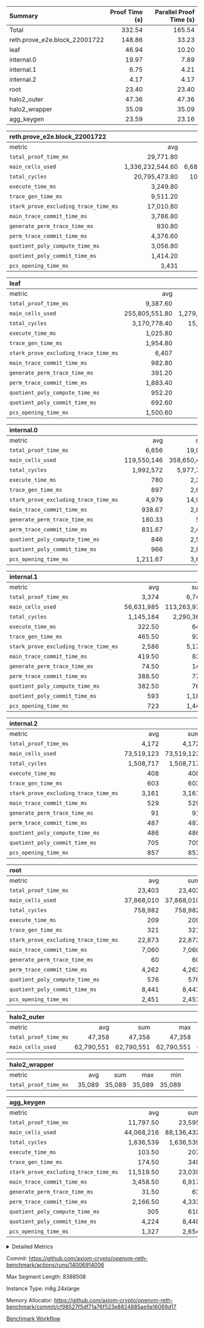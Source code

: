 | Summary | Proof Time (s) | Parallel Proof Time (s) |
|:---|---:|---:|
| Total |  332.54 |  165.54 |
| reth.prove_e2e.block_22001722 |  148.86 |  33.23 |
| leaf |  46.94 |  10.20 |
| internal.0 |  19.97 |  7.89 |
| internal.1 |  6.75 |  4.21 |
| internal.2 |  4.17 |  4.17 |
| root |  23.40 |  23.40 |
| halo2_outer |  47.36 |  47.36 |
| halo2_wrapper |  35.09 |  35.09 |
| agg_keygen |  23.59 |  23.16 |


| reth.prove_e2e.block_22001722 |||||
|:---|---:|---:|---:|---:|
|metric|avg|sum|max|min|
| `total_proof_time_ms ` |  29,771.80 |  148,859 |  33,234 |  26,021 |
| `main_cells_used     ` |  1,336,232,544.60 |  6,681,162,723 |  1,840,943,209 |  1,013,032,184 |
| `total_cycles        ` |  20,795,473.80 |  103,977,369 |  24,794,995 |  13,888,601 |
| `execute_time_ms     ` |  3,249.80 |  16,249 |  4,385 |  2,243 |
| `trace_gen_time_ms   ` |  9,511.20 |  47,556 |  10,437 |  8,083 |
| `stark_prove_excluding_trace_time_ms` |  17,010.80 |  85,054 |  20,077 |  14,337 |
| `main_trace_commit_time_ms` |  3,786.80 |  18,934 |  5,093 |  2,864 |
| `generate_perm_trace_time_ms` |  930.80 |  4,654 |  968 |  895 |
| `perm_trace_commit_time_ms` |  4,376.60 |  21,883 |  4,918 |  3,913 |
| `quotient_poly_compute_time_ms` |  3,056.80 |  15,284 |  4,168 |  2,156 |
| `quotient_poly_commit_time_ms` |  1,414.20 |  7,071 |  1,526 |  1,331 |
| `pcs_opening_time_ms ` |  3,431 |  17,155 |  3,600 |  3,120 |

| leaf |||||
|:---|---:|---:|---:|---:|
|metric|avg|sum|max|min|
| `total_proof_time_ms ` |  9,387.60 |  46,938 |  10,195 |  7,168 |
| `main_cells_used     ` |  255,805,551.80 |  1,279,027,759 |  291,380,295 |  195,883,367 |
| `total_cycles        ` |  3,170,778.40 |  15,853,892 |  3,589,594 |  2,576,994 |
| `execute_time_ms     ` |  1,025.80 |  5,129 |  1,134 |  846 |
| `trace_gen_time_ms   ` |  1,954.80 |  9,774 |  2,201 |  1,538 |
| `stark_prove_excluding_trace_time_ms` |  6,407 |  32,035 |  6,872 |  4,784 |
| `main_trace_commit_time_ms` |  982.80 |  4,914 |  1,060 |  752 |
| `generate_perm_trace_time_ms` |  391.20 |  1,956 |  435 |  281 |
| `perm_trace_commit_time_ms` |  1,883.40 |  9,417 |  2,032 |  1,379 |
| `quotient_poly_compute_time_ms` |  952.20 |  4,761 |  1,018 |  730 |
| `quotient_poly_commit_time_ms` |  692.60 |  3,463 |  750 |  514 |
| `pcs_opening_time_ms ` |  1,500.60 |  7,503 |  1,599 |  1,124 |

| internal.0 |||||
|:---|---:|---:|---:|---:|
|metric|avg|sum|max|min|
| `total_proof_time_ms ` |  6,656 |  19,968 |  7,888 |  4,250 |
| `main_cells_used     ` |  119,550,146 |  358,650,438 |  143,738,499 |  71,173,920 |
| `total_cycles        ` |  1,992,572 |  5,977,716 |  2,397,408 |  1,182,913 |
| `execute_time_ms     ` |  780 |  2,340 |  947 |  449 |
| `trace_gen_time_ms   ` |  897 |  2,691 |  1,077 |  543 |
| `stark_prove_excluding_trace_time_ms` |  4,979 |  14,937 |  5,873 |  3,258 |
| `main_trace_commit_time_ms` |  938.67 |  2,816 |  1,140 |  539 |
| `generate_perm_trace_time_ms` |  180.33 |  541 |  236 |  101 |
| `perm_trace_commit_time_ms` |  831.67 |  2,495 |  999 |  519 |
| `quotient_poly_compute_time_ms` |  846 |  2,538 |  1,014 |  512 |
| `quotient_poly_commit_time_ms` |  966 |  2,898 |  1,094 |  722 |
| `pcs_opening_time_ms ` |  1,211.67 |  3,635 |  1,409 |  860 |

| internal.1 |||||
|:---|---:|---:|---:|---:|
|metric|avg|sum|max|min|
| `total_proof_time_ms ` |  3,374 |  6,748 |  4,205 |  2,543 |
| `main_cells_used     ` |  56,631,985 |  113,263,970 |  75,403,135 |  37,860,835 |
| `total_cycles        ` |  1,145,184 |  2,290,368 |  1,531,892 |  758,476 |
| `execute_time_ms     ` |  322.50 |  645 |  435 |  210 |
| `trace_gen_time_ms   ` |  465.50 |  931 |  609 |  322 |
| `stark_prove_excluding_trace_time_ms` |  2,586 |  5,172 |  3,161 |  2,011 |
| `main_trace_commit_time_ms` |  419.50 |  839 |  526 |  313 |
| `generate_perm_trace_time_ms` |  74.50 |  149 |  94 |  55 |
| `perm_trace_commit_time_ms` |  388.50 |  777 |  486 |  291 |
| `quotient_poly_compute_time_ms` |  382.50 |  765 |  483 |  282 |
| `quotient_poly_commit_time_ms` |  593 |  1,186 |  708 |  478 |
| `pcs_opening_time_ms ` |  723 |  1,446 |  859 |  587 |

| internal.2 |||||
|:---|---:|---:|---:|---:|
|metric|avg|sum|max|min|
| `total_proof_time_ms ` |  4,172 |  4,172 |  4,172 |  4,172 |
| `main_cells_used     ` |  73,519,123 |  73,519,123 |  73,519,123 |  73,519,123 |
| `total_cycles        ` |  1,508,717 |  1,508,717 |  1,508,717 |  1,508,717 |
| `execute_time_ms     ` |  408 |  408 |  408 |  408 |
| `trace_gen_time_ms   ` |  603 |  603 |  603 |  603 |
| `stark_prove_excluding_trace_time_ms` |  3,161 |  3,161 |  3,161 |  3,161 |
| `main_trace_commit_time_ms` |  529 |  529 |  529 |  529 |
| `generate_perm_trace_time_ms` |  91 |  91 |  91 |  91 |
| `perm_trace_commit_time_ms` |  487 |  487 |  487 |  487 |
| `quotient_poly_compute_time_ms` |  486 |  486 |  486 |  486 |
| `quotient_poly_commit_time_ms` |  705 |  705 |  705 |  705 |
| `pcs_opening_time_ms ` |  857 |  857 |  857 |  857 |

| root |||||
|:---|---:|---:|---:|---:|
|metric|avg|sum|max|min|
| `total_proof_time_ms ` |  23,403 |  23,403 |  23,403 |  23,403 |
| `main_cells_used     ` |  37,868,010 |  37,868,010 |  37,868,010 |  37,868,010 |
| `total_cycles        ` |  758,982 |  758,982 |  758,982 |  758,982 |
| `execute_time_ms     ` |  209 |  209 |  209 |  209 |
| `trace_gen_time_ms   ` |  321 |  321 |  321 |  321 |
| `stark_prove_excluding_trace_time_ms` |  22,873 |  22,873 |  22,873 |  22,873 |
| `main_trace_commit_time_ms` |  7,060 |  7,060 |  7,060 |  7,060 |
| `generate_perm_trace_time_ms` |  60 |  60 |  60 |  60 |
| `perm_trace_commit_time_ms` |  4,262 |  4,262 |  4,262 |  4,262 |
| `quotient_poly_compute_time_ms` |  576 |  576 |  576 |  576 |
| `quotient_poly_commit_time_ms` |  8,441 |  8,441 |  8,441 |  8,441 |
| `pcs_opening_time_ms ` |  2,451 |  2,451 |  2,451 |  2,451 |

| halo2_outer |||||
|:---|---:|---:|---:|---:|
|metric|avg|sum|max|min|
| `total_proof_time_ms ` |  47,358 |  47,358 |  47,358 |  47,358 |
| `main_cells_used     ` |  62,790,551 |  62,790,551 |  62,790,551 |  62,790,551 |

| halo2_wrapper |||||
|:---|---:|---:|---:|---:|
|metric|avg|sum|max|min|
| `total_proof_time_ms ` |  35,089 |  35,089 |  35,089 |  35,089 |

| agg_keygen |||||
|:---|---:|---:|---:|---:|
|metric|avg|sum|max|min|
| `total_proof_time_ms ` |  11,797.50 |  23,595 |  23,160 |  435 |
| `main_cells_used     ` |  44,068,216 |  88,136,432 |  87,208,361 |  928,071 |
| `total_cycles        ` |  1,636,539 |  1,636,539 |  1,636,539 |  1,636,539 |
| `execute_time_ms     ` |  103.50 |  207 |  207 |  0 |
| `trace_gen_time_ms   ` |  174.50 |  349 |  321 |  28 |
| `stark_prove_excluding_trace_time_ms` |  11,519.50 |  23,039 |  22,632 |  407 |
| `main_trace_commit_time_ms` |  3,458.50 |  6,917 |  6,867 |  50 |
| `generate_perm_trace_time_ms` |  31.50 |  63 |  51 |  12 |
| `perm_trace_commit_time_ms` |  2,166.50 |  4,333 |  4,282 |  51 |
| `quotient_poly_compute_time_ms` |  305 |  610 |  580 |  30 |
| `quotient_poly_commit_time_ms` |  4,224 |  8,448 |  8,390 |  58 |
| `pcs_opening_time_ms ` |  1,327 |  2,654 |  2,454 |  200 |



<details>
<summary>Detailed Metrics</summary>

| air_name | block_number | quotient_deg | interactions | constraints |
| --- | --- | --- | --- | --- |
| AccessAdapterAir<16> | 22001722 | 2 | 5 | 12 | 
| AccessAdapterAir<2> | 22001722 | 2 | 5 | 12 | 
| AccessAdapterAir<32> | 22001722 | 2 | 5 | 12 | 
| AccessAdapterAir<4> | 22001722 | 2 | 5 | 12 | 
| AccessAdapterAir<8> | 22001722 | 2 | 5 | 12 | 
| BitwiseOperationLookupAir<8> | 22001722 | 2 | 2 | 4 | 
| KeccakVmAir | 22001722 | 2 | 321 | 4,513 | 
| MemoryMerkleAir<8> | 22001722 | 2 | 4 | 39 | 
| PersistentBoundaryAir<8> | 22001722 | 2 | 3 | 7 | 
| PhantomAir | 22001722 | 2 | 3 | 5 | 
| Poseidon2PeripheryAir<BabyBearParameters>, 1> | 22001722 | 2 | 1 | 286 | 
| ProgramAir | 22001722 | 1 | 1 | 4 | 
| RangeTupleCheckerAir<2> | 22001722 | 1 | 1 | 4 | 
| Rv32HintStoreAir | 22001722 | 2 | 18 | 28 | 
| Sha256VmAir | 22001722 | 2 | 50 | 663 | 
| VariableRangeCheckerAir | 22001722 | 1 | 1 | 4 | 
| VmAirWrapper<Rv32BaseAluAdapterAir, BaseAluCoreAir<4, 8> | 22001722 | 2 | 20 | 37 | 
| VmAirWrapper<Rv32BaseAluAdapterAir, LessThanCoreAir<4, 8> | 22001722 | 2 | 18 | 40 | 
| VmAirWrapper<Rv32BaseAluAdapterAir, ShiftCoreAir<4, 8> | 22001722 | 2 | 24 | 91 | 
| VmAirWrapper<Rv32BranchAdapterAir, BranchEqualCoreAir<4> | 22001722 | 2 | 11 | 20 | 
| VmAirWrapper<Rv32BranchAdapterAir, BranchLessThanCoreAir<4, 8> | 22001722 | 2 | 13 | 35 | 
| VmAirWrapper<Rv32CondRdWriteAdapterAir, Rv32JalLuiCoreAir> | 22001722 | 2 | 10 | 18 | 
| VmAirWrapper<Rv32HeapAdapterAir<2, 32, 32>, BaseAluCoreAir<32, 8> | 22001722 | 2 | 61 | 126 | 
| VmAirWrapper<Rv32HeapAdapterAir<2, 32, 32>, LessThanCoreAir<32, 8> | 22001722 | 2 | 31 | 129 | 
| VmAirWrapper<Rv32HeapAdapterAir<2, 32, 32>, MultiplicationCoreAir<32, 8> | 22001722 | 2 | 61 | 57 | 
| VmAirWrapper<Rv32HeapAdapterAir<2, 32, 32>, ShiftCoreAir<32, 8> | 22001722 | 2 | 79 | 2,161 | 
| VmAirWrapper<Rv32HeapBranchAdapterAir<2, 32>, BranchEqualCoreAir<32> | 22001722 | 2 | 20 | 55 | 
| VmAirWrapper<Rv32HeapBranchAdapterAir<2, 32>, BranchLessThanCoreAir<32, 8> | 22001722 | 2 | 22 | 126 | 
| VmAirWrapper<Rv32IsEqualModAdapterAir<2, 1, 32, 32>, ModularIsEqualCoreAir<32, 4, 8> | 22001722 | 2 | 25 | 225 | 
| VmAirWrapper<Rv32IsEqualModAdapterAir<2, 3, 16, 48>, ModularIsEqualCoreAir<48, 4, 8> | 22001722 | 2 | 41 | 333 | 
| VmAirWrapper<Rv32JalrAdapterAir, Rv32JalrCoreAir> | 22001722 | 2 | 16 | 20 | 
| VmAirWrapper<Rv32LoadStoreAdapterAir, LoadSignExtendCoreAir<4, 8> | 22001722 | 2 | 18 | 33 | 
| VmAirWrapper<Rv32LoadStoreAdapterAir, LoadStoreCoreAir<4> | 22001722 | 2 | 17 | 40 | 
| VmAirWrapper<Rv32MultAdapterAir, DivRemCoreAir<4, 8> | 22001722 | 2 | 25 | 84 | 
| VmAirWrapper<Rv32MultAdapterAir, MulHCoreAir<4, 8> | 22001722 | 2 | 24 | 31 | 
| VmAirWrapper<Rv32MultAdapterAir, MultiplicationCoreAir<4, 8> | 22001722 | 2 | 19 | 19 | 
| VmAirWrapper<Rv32RdWriteAdapterAir, Rv32AuipcCoreAir> | 22001722 | 2 | 12 | 14 | 
| VmAirWrapper<Rv32VecHeapAdapterAir<1, 2, 2, 32, 32>, FieldExpressionCoreAir> | 22001722 | 2 | 415 | 480 | 
| VmAirWrapper<Rv32VecHeapAdapterAir<1, 6, 6, 16, 16>, FieldExpressionCoreAir> | 22001722 | 2 | 832 | 921 | 
| VmAirWrapper<Rv32VecHeapAdapterAir<2, 1, 1, 32, 32>, FieldExpressionCoreAir> | 22001722 | 2 | 158 | 190 | 
| VmAirWrapper<Rv32VecHeapAdapterAir<2, 2, 2, 32, 32>, FieldExpressionCoreAir> | 22001722 | 2 | 428 | 457 | 
| VmAirWrapper<Rv32VecHeapAdapterAir<2, 3, 3, 16, 16>, FieldExpressionCoreAir> | 22001722 | 2 | 246 | 288 | 
| VmAirWrapper<Rv32VecHeapAdapterAir<2, 6, 6, 16, 16>, FieldExpressionCoreAir> | 22001722 | 2 | 668 | 701 | 
| VmConnectorAir | 22001722 | 2 | 5 | 11 | 

| block_number | execute_time_ms |
| --- | --- |
| 22001722 | 209 | 

| group | air_name | block_number | rows | quotient_deg | prep_cols | perm_cols | main_cols | interactions | constraints | cells |
| --- | --- | --- | --- | --- | --- | --- | --- | --- | --- | --- |
| agg_keygen | AccessAdapterAir<16> | 22001722 |  | 2 |  |  |  | 5 | 12 |  | 
| agg_keygen | AccessAdapterAir<2> | 22001722 | 524,288 | 8 |  | 16 | 11 | 5 | 12 | 14,155,776 | 
| agg_keygen | AccessAdapterAir<32> | 22001722 |  | 2 |  |  |  | 5 | 12 |  | 
| agg_keygen | AccessAdapterAir<4> | 22001722 | 262,144 | 8 |  | 16 | 13 | 5 | 12 | 7,602,176 | 
| agg_keygen | AccessAdapterAir<8> | 22001722 | 8,192 | 8 |  | 16 | 17 | 5 | 12 | 270,336 | 
| agg_keygen | BitwiseOperationLookupAir<8> | 22001722 |  | 2 |  |  |  | 2 | 4 |  | 
| agg_keygen | FriReducedOpeningAir | 22001722 | 524,288 | 8 |  | 84 | 27 | 39 | 71 | 58,195,968 | 
| agg_keygen | JalRangeCheckAir | 22001722 | 65,536 | 8 |  | 28 | 12 | 9 | 14 | 2,621,440 | 
| agg_keygen | MemoryMerkleAir<8> | 22001722 |  | 2 |  |  |  | 4 | 39 |  | 
| agg_keygen | NativePoseidon2Air<BabyBearParameters>, 1> | 22001722 | 65,536 | 8 |  | 312 | 398 | 136 | 572 | 46,530,560 | 
| agg_keygen | PersistentBoundaryAir<8> | 22001722 |  | 2 |  |  |  | 3 | 7 |  | 
| agg_keygen | PhantomAir | 22001722 | 32,768 | 4 |  | 12 | 6 | 3 | 5 | 589,824 | 
| agg_keygen | Poseidon2PeripheryAir<BabyBearParameters>, 1> | 22001722 |  | 2 |  |  |  | 1 | 286 |  | 
| agg_keygen | ProgramAir | 22001722 | 131,072 | 1 |  | 8 | 10 | 1 | 4 | 2,359,296 | 
| agg_keygen | RangeTupleCheckerAir<2> | 22001722 |  | 1 |  |  |  | 1 | 4 |  | 
| agg_keygen | Rv32HintStoreAir | 22001722 |  | 2 |  |  |  | 18 | 28 |  | 
| agg_keygen | VariableRangeCheckerAir | 22001722 | 262,144 | 1 | 2 | 8 | 1 | 1 | 4 | 2,359,296 | 
| agg_keygen | VmAirWrapper<AluNativeAdapterAir, FieldArithmeticCoreAir> | 22001722 | 1,048,576 | 8 |  | 36 | 29 | 15 | 27 | 68,157,440 | 
| agg_keygen | VmAirWrapper<BranchNativeAdapterAir, BranchEqualCoreAir<1> | 22001722 | 262,144 | 8 |  | 28 | 23 | 11 | 25 | 13,369,344 | 
| agg_keygen | VmAirWrapper<NativeAdapterAir<2, 0>, PublicValuesCoreAir> | 22001722 | 64 | 8 |  | 28 | 27 | 11 | 30 | 3,520 | 
| agg_keygen | VmAirWrapper<NativeLoadStoreAdapterAir<1>, NativeLoadStoreCoreAir<1> | 22001722 | 524,288 | 8 |  | 40 | 21 | 15 | 20 | 31,981,568 | 
| agg_keygen | VmAirWrapper<NativeLoadStoreAdapterAir<4>, NativeLoadStoreCoreAir<4> | 22001722 | 131,072 | 8 |  | 40 | 27 | 15 | 20 | 8,781,824 | 
| agg_keygen | VmAirWrapper<NativeVectorizedAdapterAir<4>, FieldExtensionCoreAir> | 22001722 | 131,072 | 8 |  | 36 | 38 | 15 | 27 | 9,699,328 | 
| agg_keygen | VmAirWrapper<Rv32BaseAluAdapterAir, BaseAluCoreAir<4, 8> | 22001722 |  | 2 |  |  |  | 20 | 37 |  | 
| agg_keygen | VmAirWrapper<Rv32BaseAluAdapterAir, LessThanCoreAir<4, 8> | 22001722 |  | 2 |  |  |  | 18 | 40 |  | 
| agg_keygen | VmAirWrapper<Rv32BaseAluAdapterAir, ShiftCoreAir<4, 8> | 22001722 |  | 2 |  |  |  | 24 | 91 |  | 
| agg_keygen | VmAirWrapper<Rv32BranchAdapterAir, BranchEqualCoreAir<4> | 22001722 |  | 2 |  |  |  | 11 | 20 |  | 
| agg_keygen | VmAirWrapper<Rv32BranchAdapterAir, BranchLessThanCoreAir<4, 8> | 22001722 |  | 2 |  |  |  | 13 | 35 |  | 
| agg_keygen | VmAirWrapper<Rv32CondRdWriteAdapterAir, Rv32JalLuiCoreAir> | 22001722 |  | 2 |  |  |  | 10 | 18 |  | 
| agg_keygen | VmAirWrapper<Rv32JalrAdapterAir, Rv32JalrCoreAir> | 22001722 |  | 2 |  |  |  | 16 | 20 |  | 
| agg_keygen | VmAirWrapper<Rv32LoadStoreAdapterAir, LoadSignExtendCoreAir<4, 8> | 22001722 |  | 2 |  |  |  | 18 | 33 |  | 
| agg_keygen | VmAirWrapper<Rv32LoadStoreAdapterAir, LoadStoreCoreAir<4> | 22001722 |  | 2 |  |  |  | 17 | 40 |  | 
| agg_keygen | VmAirWrapper<Rv32MultAdapterAir, DivRemCoreAir<4, 8> | 22001722 |  | 2 |  |  |  | 25 | 84 |  | 
| agg_keygen | VmAirWrapper<Rv32MultAdapterAir, MulHCoreAir<4, 8> | 22001722 |  | 2 |  |  |  | 24 | 31 |  | 
| agg_keygen | VmAirWrapper<Rv32MultAdapterAir, MultiplicationCoreAir<4, 8> | 22001722 |  | 2 |  |  |  | 19 | 19 |  | 
| agg_keygen | VmAirWrapper<Rv32RdWriteAdapterAir, Rv32AuipcCoreAir> | 22001722 |  | 2 |  |  |  | 12 | 14 |  | 
| agg_keygen | VmConnectorAir | 22001722 | 2 | 8 | 1 | 16 | 5 | 5 | 11 | 42 | 
| agg_keygen | VolatileBoundaryAir | 22001722 | 131,072 | 8 |  | 20 | 12 | 7 | 19 | 4,194,304 | 

| group | air_name | block_number | idx | rows | prep_cols | perm_cols | main_cols | cells |
| --- | --- | --- | --- | --- | --- | --- | --- | --- |
| internal.0 | AccessAdapterAir<2> | 22001722 | 0 | 1,048,576 |  | 12 | 11 | 24,117,248 | 
| internal.0 | AccessAdapterAir<2> | 22001722 | 1 | 1,048,576 |  | 12 | 11 | 24,117,248 | 
| internal.0 | AccessAdapterAir<2> | 22001722 | 2 | 524,288 |  | 12 | 11 | 12,058,624 | 
| internal.0 | AccessAdapterAir<4> | 22001722 | 0 | 262,144 |  | 12 | 13 | 6,553,600 | 
| internal.0 | AccessAdapterAir<4> | 22001722 | 1 | 262,144 |  | 12 | 13 | 6,553,600 | 
| internal.0 | AccessAdapterAir<4> | 22001722 | 2 | 262,144 |  | 12 | 13 | 6,553,600 | 
| internal.0 | AccessAdapterAir<8> | 22001722 | 0 | 8,192 |  | 12 | 17 | 237,568 | 
| internal.0 | AccessAdapterAir<8> | 22001722 | 1 | 8,192 |  | 12 | 17 | 237,568 | 
| internal.0 | AccessAdapterAir<8> | 22001722 | 2 | 4,096 |  | 12 | 17 | 118,784 | 
| internal.0 | FriReducedOpeningAir | 22001722 | 0 | 1,048,576 |  | 44 | 27 | 74,448,896 | 
| internal.0 | FriReducedOpeningAir | 22001722 | 1 | 1,048,576 |  | 44 | 27 | 74,448,896 | 
| internal.0 | FriReducedOpeningAir | 22001722 | 2 | 524,288 |  | 44 | 27 | 37,224,448 | 
| internal.0 | JalRangeCheckAir | 22001722 | 0 | 131,072 |  | 16 | 12 | 3,670,016 | 
| internal.0 | JalRangeCheckAir | 22001722 | 1 | 131,072 |  | 16 | 12 | 3,670,016 | 
| internal.0 | JalRangeCheckAir | 22001722 | 2 | 65,536 |  | 16 | 12 | 1,835,008 | 
| internal.0 | NativePoseidon2Air<BabyBearParameters>, 1> | 22001722 | 0 | 262,144 |  | 160 | 398 | 146,276,352 | 
| internal.0 | NativePoseidon2Air<BabyBearParameters>, 1> | 22001722 | 1 | 262,144 |  | 160 | 398 | 146,276,352 | 
| internal.0 | NativePoseidon2Air<BabyBearParameters>, 1> | 22001722 | 2 | 65,536 |  | 160 | 398 | 36,569,088 | 
| internal.0 | PhantomAir | 22001722 | 0 | 65,536 |  | 8 | 6 | 917,504 | 
| internal.0 | PhantomAir | 22001722 | 1 | 65,536 |  | 8 | 6 | 917,504 | 
| internal.0 | PhantomAir | 22001722 | 2 | 16,384 |  | 8 | 6 | 229,376 | 
| internal.0 | ProgramAir | 22001722 | 0 | 131,072 |  | 8 | 10 | 2,359,296 | 
| internal.0 | ProgramAir | 22001722 | 1 | 131,072 |  | 8 | 10 | 2,359,296 | 
| internal.0 | ProgramAir | 22001722 | 2 | 131,072 |  | 8 | 10 | 2,359,296 | 
| internal.0 | VariableRangeCheckerAir | 22001722 | 0 | 262,144 | 2 | 8 | 1 | 2,359,296 | 
| internal.0 | VariableRangeCheckerAir | 22001722 | 1 | 262,144 | 2 | 8 | 1 | 2,359,296 | 
| internal.0 | VariableRangeCheckerAir | 22001722 | 2 | 262,144 | 2 | 8 | 1 | 2,359,296 | 
| internal.0 | VmAirWrapper<AluNativeAdapterAir, FieldArithmeticCoreAir> | 22001722 | 0 | 2,097,152 |  | 20 | 29 | 102,760,448 | 
| internal.0 | VmAirWrapper<AluNativeAdapterAir, FieldArithmeticCoreAir> | 22001722 | 1 | 2,097,152 |  | 20 | 29 | 102,760,448 | 
| internal.0 | VmAirWrapper<AluNativeAdapterAir, FieldArithmeticCoreAir> | 22001722 | 2 | 1,048,576 |  | 20 | 29 | 51,380,224 | 
| internal.0 | VmAirWrapper<BranchNativeAdapterAir, BranchEqualCoreAir<1> | 22001722 | 0 | 262,144 |  | 16 | 23 | 10,223,616 | 
| internal.0 | VmAirWrapper<BranchNativeAdapterAir, BranchEqualCoreAir<1> | 22001722 | 1 | 262,144 |  | 16 | 23 | 10,223,616 | 
| internal.0 | VmAirWrapper<BranchNativeAdapterAir, BranchEqualCoreAir<1> | 22001722 | 2 | 131,072 |  | 16 | 23 | 5,111,808 | 
| internal.0 | VmAirWrapper<NativeAdapterAir<2, 0>, PublicValuesCoreAir> | 22001722 | 0 | 64 |  | 16 | 23 | 2,496 | 
| internal.0 | VmAirWrapper<NativeAdapterAir<2, 0>, PublicValuesCoreAir> | 22001722 | 1 | 64 |  | 16 | 23 | 2,496 | 
| internal.0 | VmAirWrapper<NativeAdapterAir<2, 0>, PublicValuesCoreAir> | 22001722 | 2 | 64 |  | 16 | 23 | 2,496 | 
| internal.0 | VmAirWrapper<NativeLoadStoreAdapterAir<1>, NativeLoadStoreCoreAir<1> | 22001722 | 0 | 524,288 |  | 24 | 21 | 23,592,960 | 
| internal.0 | VmAirWrapper<NativeLoadStoreAdapterAir<1>, NativeLoadStoreCoreAir<1> | 22001722 | 1 | 524,288 |  | 24 | 21 | 23,592,960 | 
| internal.0 | VmAirWrapper<NativeLoadStoreAdapterAir<1>, NativeLoadStoreCoreAir<1> | 22001722 | 2 | 262,144 |  | 24 | 21 | 11,796,480 | 
| internal.0 | VmAirWrapper<NativeLoadStoreAdapterAir<4>, NativeLoadStoreCoreAir<4> | 22001722 | 0 | 262,144 |  | 24 | 27 | 13,369,344 | 
| internal.0 | VmAirWrapper<NativeLoadStoreAdapterAir<4>, NativeLoadStoreCoreAir<4> | 22001722 | 1 | 262,144 |  | 24 | 27 | 13,369,344 | 
| internal.0 | VmAirWrapper<NativeLoadStoreAdapterAir<4>, NativeLoadStoreCoreAir<4> | 22001722 | 2 | 131,072 |  | 24 | 27 | 6,684,672 | 
| internal.0 | VmAirWrapper<NativeVectorizedAdapterAir<4>, FieldExtensionCoreAir> | 22001722 | 0 | 262,144 |  | 20 | 38 | 15,204,352 | 
| internal.0 | VmAirWrapper<NativeVectorizedAdapterAir<4>, FieldExtensionCoreAir> | 22001722 | 1 | 262,144 |  | 20 | 38 | 15,204,352 | 
| internal.0 | VmAirWrapper<NativeVectorizedAdapterAir<4>, FieldExtensionCoreAir> | 22001722 | 2 | 131,072 |  | 20 | 38 | 7,602,176 | 
| internal.0 | VmConnectorAir | 22001722 | 0 | 2 | 1 | 12 | 5 | 34 | 
| internal.0 | VmConnectorAir | 22001722 | 1 | 2 | 1 | 12 | 5 | 34 | 
| internal.0 | VmConnectorAir | 22001722 | 2 | 2 | 1 | 12 | 5 | 34 | 
| internal.0 | VolatileBoundaryAir | 22001722 | 0 | 262,144 |  | 12 | 12 | 6,291,456 | 
| internal.0 | VolatileBoundaryAir | 22001722 | 1 | 262,144 |  | 12 | 12 | 6,291,456 | 
| internal.0 | VolatileBoundaryAir | 22001722 | 2 | 262,144 |  | 12 | 12 | 6,291,456 | 
| internal.1 | AccessAdapterAir<2> | 22001722 | 3 | 524,288 |  | 12 | 11 | 12,058,624 | 
| internal.1 | AccessAdapterAir<2> | 22001722 | 4 | 262,144 |  | 12 | 11 | 6,029,312 | 
| internal.1 | AccessAdapterAir<4> | 22001722 | 3 | 262,144 |  | 12 | 13 | 6,553,600 | 
| internal.1 | AccessAdapterAir<4> | 22001722 | 4 | 131,072 |  | 12 | 13 | 3,276,800 | 
| internal.1 | AccessAdapterAir<8> | 22001722 | 3 | 8,192 |  | 12 | 17 | 237,568 | 
| internal.1 | AccessAdapterAir<8> | 22001722 | 4 | 4,096 |  | 12 | 17 | 118,784 | 
| internal.1 | FriReducedOpeningAir | 22001722 | 3 | 262,144 |  | 44 | 27 | 18,612,224 | 
| internal.1 | FriReducedOpeningAir | 22001722 | 4 | 131,072 |  | 44 | 27 | 9,306,112 | 
| internal.1 | JalRangeCheckAir | 22001722 | 3 | 65,536 |  | 16 | 12 | 1,835,008 | 
| internal.1 | JalRangeCheckAir | 22001722 | 4 | 32,768 |  | 16 | 12 | 917,504 | 
| internal.1 | NativePoseidon2Air<BabyBearParameters>, 1> | 22001722 | 3 | 65,536 |  | 160 | 398 | 36,569,088 | 
| internal.1 | NativePoseidon2Air<BabyBearParameters>, 1> | 22001722 | 4 | 32,768 |  | 160 | 398 | 18,284,544 | 
| internal.1 | PhantomAir | 22001722 | 3 | 16,384 |  | 8 | 6 | 229,376 | 
| internal.1 | PhantomAir | 22001722 | 4 | 8,192 |  | 8 | 6 | 114,688 | 
| internal.1 | ProgramAir | 22001722 | 3 | 131,072 |  | 8 | 10 | 2,359,296 | 
| internal.1 | ProgramAir | 22001722 | 4 | 131,072 |  | 8 | 10 | 2,359,296 | 
| internal.1 | VariableRangeCheckerAir | 22001722 | 3 | 262,144 | 2 | 8 | 1 | 2,359,296 | 
| internal.1 | VariableRangeCheckerAir | 22001722 | 4 | 262,144 | 2 | 8 | 1 | 2,359,296 | 
| internal.1 | VmAirWrapper<AluNativeAdapterAir, FieldArithmeticCoreAir> | 22001722 | 3 | 1,048,576 |  | 20 | 29 | 51,380,224 | 
| internal.1 | VmAirWrapper<AluNativeAdapterAir, FieldArithmeticCoreAir> | 22001722 | 4 | 524,288 |  | 20 | 29 | 25,690,112 | 
| internal.1 | VmAirWrapper<BranchNativeAdapterAir, BranchEqualCoreAir<1> | 22001722 | 3 | 262,144 |  | 16 | 23 | 10,223,616 | 
| internal.1 | VmAirWrapper<BranchNativeAdapterAir, BranchEqualCoreAir<1> | 22001722 | 4 | 131,072 |  | 16 | 23 | 5,111,808 | 
| internal.1 | VmAirWrapper<NativeAdapterAir<2, 0>, PublicValuesCoreAir> | 22001722 | 3 | 64 |  | 16 | 23 | 2,496 | 
| internal.1 | VmAirWrapper<NativeAdapterAir<2, 0>, PublicValuesCoreAir> | 22001722 | 4 | 64 |  | 16 | 23 | 2,496 | 
| internal.1 | VmAirWrapper<NativeLoadStoreAdapterAir<1>, NativeLoadStoreCoreAir<1> | 22001722 | 3 | 524,288 |  | 24 | 21 | 23,592,960 | 
| internal.1 | VmAirWrapper<NativeLoadStoreAdapterAir<1>, NativeLoadStoreCoreAir<1> | 22001722 | 4 | 262,144 |  | 24 | 21 | 11,796,480 | 
| internal.1 | VmAirWrapper<NativeLoadStoreAdapterAir<4>, NativeLoadStoreCoreAir<4> | 22001722 | 3 | 131,072 |  | 24 | 27 | 6,684,672 | 
| internal.1 | VmAirWrapper<NativeLoadStoreAdapterAir<4>, NativeLoadStoreCoreAir<4> | 22001722 | 4 | 65,536 |  | 24 | 27 | 3,342,336 | 
| internal.1 | VmAirWrapper<NativeVectorizedAdapterAir<4>, FieldExtensionCoreAir> | 22001722 | 3 | 131,072 |  | 20 | 38 | 7,602,176 | 
| internal.1 | VmAirWrapper<NativeVectorizedAdapterAir<4>, FieldExtensionCoreAir> | 22001722 | 4 | 65,536 |  | 20 | 38 | 3,801,088 | 
| internal.1 | VmConnectorAir | 22001722 | 3 | 2 | 1 | 12 | 5 | 34 | 
| internal.1 | VmConnectorAir | 22001722 | 4 | 2 | 1 | 12 | 5 | 34 | 
| internal.1 | VolatileBoundaryAir | 22001722 | 3 | 131,072 |  | 12 | 12 | 3,145,728 | 
| internal.1 | VolatileBoundaryAir | 22001722 | 4 | 131,072 |  | 12 | 12 | 3,145,728 | 
| internal.2 | AccessAdapterAir<2> | 22001722 | 5 | 524,288 |  | 12 | 11 | 12,058,624 | 
| internal.2 | AccessAdapterAir<4> | 22001722 | 5 | 262,144 |  | 12 | 13 | 6,553,600 | 
| internal.2 | AccessAdapterAir<8> | 22001722 | 5 | 8,192 |  | 12 | 17 | 237,568 | 
| internal.2 | FriReducedOpeningAir | 22001722 | 5 | 262,144 |  | 44 | 27 | 18,612,224 | 
| internal.2 | JalRangeCheckAir | 22001722 | 5 | 65,536 |  | 16 | 12 | 1,835,008 | 
| internal.2 | NativePoseidon2Air<BabyBearParameters>, 1> | 22001722 | 5 | 65,536 |  | 160 | 398 | 36,569,088 | 
| internal.2 | PhantomAir | 22001722 | 5 | 16,384 |  | 8 | 6 | 229,376 | 
| internal.2 | ProgramAir | 22001722 | 5 | 131,072 |  | 8 | 10 | 2,359,296 | 
| internal.2 | VariableRangeCheckerAir | 22001722 | 5 | 262,144 | 2 | 8 | 1 | 2,359,296 | 
| internal.2 | VmAirWrapper<AluNativeAdapterAir, FieldArithmeticCoreAir> | 22001722 | 5 | 1,048,576 |  | 20 | 29 | 51,380,224 | 
| internal.2 | VmAirWrapper<BranchNativeAdapterAir, BranchEqualCoreAir<1> | 22001722 | 5 | 262,144 |  | 16 | 23 | 10,223,616 | 
| internal.2 | VmAirWrapper<NativeAdapterAir<2, 0>, PublicValuesCoreAir> | 22001722 | 5 | 64 |  | 16 | 23 | 2,496 | 
| internal.2 | VmAirWrapper<NativeLoadStoreAdapterAir<1>, NativeLoadStoreCoreAir<1> | 22001722 | 5 | 524,288 |  | 24 | 21 | 23,592,960 | 
| internal.2 | VmAirWrapper<NativeLoadStoreAdapterAir<4>, NativeLoadStoreCoreAir<4> | 22001722 | 5 | 131,072 |  | 24 | 27 | 6,684,672 | 
| internal.2 | VmAirWrapper<NativeVectorizedAdapterAir<4>, FieldExtensionCoreAir> | 22001722 | 5 | 131,072 |  | 20 | 38 | 7,602,176 | 
| internal.2 | VmConnectorAir | 22001722 | 5 | 2 | 1 | 12 | 5 | 34 | 
| internal.2 | VolatileBoundaryAir | 22001722 | 5 | 131,072 |  | 12 | 12 | 3,145,728 | 
| leaf | AccessAdapterAir<2> | 22001722 | 0 | 2,097,152 |  | 16 | 11 | 56,623,104 | 
| leaf | AccessAdapterAir<2> | 22001722 | 1 | 2,097,152 |  | 16 | 11 | 56,623,104 | 
| leaf | AccessAdapterAir<2> | 22001722 | 2 | 2,097,152 |  | 16 | 11 | 56,623,104 | 
| leaf | AccessAdapterAir<2> | 22001722 | 3 | 2,097,152 |  | 16 | 11 | 56,623,104 | 
| leaf | AccessAdapterAir<2> | 22001722 | 4 | 1,048,576 |  | 16 | 11 | 28,311,552 | 
| leaf | AccessAdapterAir<4> | 22001722 | 0 | 1,048,576 |  | 16 | 13 | 30,408,704 | 
| leaf | AccessAdapterAir<4> | 22001722 | 1 | 1,048,576 |  | 16 | 13 | 30,408,704 | 
| leaf | AccessAdapterAir<4> | 22001722 | 2 | 1,048,576 |  | 16 | 13 | 30,408,704 | 
| leaf | AccessAdapterAir<4> | 22001722 | 3 | 1,048,576 |  | 16 | 13 | 30,408,704 | 
| leaf | AccessAdapterAir<4> | 22001722 | 4 | 524,288 |  | 16 | 13 | 15,204,352 | 
| leaf | AccessAdapterAir<8> | 22001722 | 0 | 32,768 |  | 16 | 17 | 1,081,344 | 
| leaf | AccessAdapterAir<8> | 22001722 | 1 | 32,768 |  | 16 | 17 | 1,081,344 | 
| leaf | AccessAdapterAir<8> | 22001722 | 2 | 32,768 |  | 16 | 17 | 1,081,344 | 
| leaf | AccessAdapterAir<8> | 22001722 | 3 | 32,768 |  | 16 | 17 | 1,081,344 | 
| leaf | AccessAdapterAir<8> | 22001722 | 4 | 16,384 |  | 16 | 17 | 540,672 | 
| leaf | FriReducedOpeningAir | 22001722 | 0 | 4,194,304 |  | 84 | 27 | 465,567,744 | 
| leaf | FriReducedOpeningAir | 22001722 | 1 | 4,194,304 |  | 84 | 27 | 465,567,744 | 
| leaf | FriReducedOpeningAir | 22001722 | 2 | 4,194,304 |  | 84 | 27 | 465,567,744 | 
| leaf | FriReducedOpeningAir | 22001722 | 3 | 4,194,304 |  | 84 | 27 | 465,567,744 | 
| leaf | FriReducedOpeningAir | 22001722 | 4 | 2,097,152 |  | 84 | 27 | 232,783,872 | 
| leaf | JalRangeCheckAir | 22001722 | 0 | 65,536 |  | 28 | 12 | 2,621,440 | 
| leaf | JalRangeCheckAir | 22001722 | 1 | 65,536 |  | 28 | 12 | 2,621,440 | 
| leaf | JalRangeCheckAir | 22001722 | 2 | 65,536 |  | 28 | 12 | 2,621,440 | 
| leaf | JalRangeCheckAir | 22001722 | 3 | 65,536 |  | 28 | 12 | 2,621,440 | 
| leaf | JalRangeCheckAir | 22001722 | 4 | 65,536 |  | 28 | 12 | 2,621,440 | 
| leaf | NativePoseidon2Air<BabyBearParameters>, 1> | 22001722 | 0 | 262,144 |  | 312 | 398 | 186,122,240 | 
| leaf | NativePoseidon2Air<BabyBearParameters>, 1> | 22001722 | 1 | 262,144 |  | 312 | 398 | 186,122,240 | 
| leaf | NativePoseidon2Air<BabyBearParameters>, 1> | 22001722 | 2 | 262,144 |  | 312 | 398 | 186,122,240 | 
| leaf | NativePoseidon2Air<BabyBearParameters>, 1> | 22001722 | 3 | 262,144 |  | 312 | 398 | 186,122,240 | 
| leaf | NativePoseidon2Air<BabyBearParameters>, 1> | 22001722 | 4 | 262,144 |  | 312 | 398 | 186,122,240 | 
| leaf | PhantomAir | 22001722 | 0 | 32,768 |  | 12 | 6 | 589,824 | 
| leaf | PhantomAir | 22001722 | 1 | 32,768 |  | 12 | 6 | 589,824 | 
| leaf | PhantomAir | 22001722 | 2 | 32,768 |  | 12 | 6 | 589,824 | 
| leaf | PhantomAir | 22001722 | 3 | 32,768 |  | 12 | 6 | 589,824 | 
| leaf | PhantomAir | 22001722 | 4 | 32,768 |  | 12 | 6 | 589,824 | 
| leaf | ProgramAir | 22001722 | 0 | 2,097,152 |  | 8 | 10 | 37,748,736 | 
| leaf | ProgramAir | 22001722 | 1 | 2,097,152 |  | 8 | 10 | 37,748,736 | 
| leaf | ProgramAir | 22001722 | 2 | 2,097,152 |  | 8 | 10 | 37,748,736 | 
| leaf | ProgramAir | 22001722 | 3 | 2,097,152 |  | 8 | 10 | 37,748,736 | 
| leaf | ProgramAir | 22001722 | 4 | 2,097,152 |  | 8 | 10 | 37,748,736 | 
| leaf | VariableRangeCheckerAir | 22001722 | 0 | 262,144 | 2 | 8 | 1 | 2,359,296 | 
| leaf | VariableRangeCheckerAir | 22001722 | 1 | 262,144 | 2 | 8 | 1 | 2,359,296 | 
| leaf | VariableRangeCheckerAir | 22001722 | 2 | 262,144 | 2 | 8 | 1 | 2,359,296 | 
| leaf | VariableRangeCheckerAir | 22001722 | 3 | 262,144 | 2 | 8 | 1 | 2,359,296 | 
| leaf | VariableRangeCheckerAir | 22001722 | 4 | 262,144 | 2 | 8 | 1 | 2,359,296 | 
| leaf | VmAirWrapper<AluNativeAdapterAir, FieldArithmeticCoreAir> | 22001722 | 0 | 2,097,152 |  | 36 | 29 | 136,314,880 | 
| leaf | VmAirWrapper<AluNativeAdapterAir, FieldArithmeticCoreAir> | 22001722 | 1 | 2,097,152 |  | 36 | 29 | 136,314,880 | 
| leaf | VmAirWrapper<AluNativeAdapterAir, FieldArithmeticCoreAir> | 22001722 | 2 | 2,097,152 |  | 36 | 29 | 136,314,880 | 
| leaf | VmAirWrapper<AluNativeAdapterAir, FieldArithmeticCoreAir> | 22001722 | 3 | 2,097,152 |  | 36 | 29 | 136,314,880 | 
| leaf | VmAirWrapper<AluNativeAdapterAir, FieldArithmeticCoreAir> | 22001722 | 4 | 2,097,152 |  | 36 | 29 | 136,314,880 | 
| leaf | VmAirWrapper<BranchNativeAdapterAir, BranchEqualCoreAir<1> | 22001722 | 0 | 524,288 |  | 28 | 23 | 26,738,688 | 
| leaf | VmAirWrapper<BranchNativeAdapterAir, BranchEqualCoreAir<1> | 22001722 | 1 | 524,288 |  | 28 | 23 | 26,738,688 | 
| leaf | VmAirWrapper<BranchNativeAdapterAir, BranchEqualCoreAir<1> | 22001722 | 2 | 524,288 |  | 28 | 23 | 26,738,688 | 
| leaf | VmAirWrapper<BranchNativeAdapterAir, BranchEqualCoreAir<1> | 22001722 | 3 | 524,288 |  | 28 | 23 | 26,738,688 | 
| leaf | VmAirWrapper<BranchNativeAdapterAir, BranchEqualCoreAir<1> | 22001722 | 4 | 524,288 |  | 28 | 23 | 26,738,688 | 
| leaf | VmAirWrapper<NativeAdapterAir<2, 0>, PublicValuesCoreAir> | 22001722 | 0 | 64 |  | 28 | 27 | 3,520 | 
| leaf | VmAirWrapper<NativeAdapterAir<2, 0>, PublicValuesCoreAir> | 22001722 | 1 | 64 |  | 28 | 27 | 3,520 | 
| leaf | VmAirWrapper<NativeAdapterAir<2, 0>, PublicValuesCoreAir> | 22001722 | 2 | 64 |  | 28 | 27 | 3,520 | 
| leaf | VmAirWrapper<NativeAdapterAir<2, 0>, PublicValuesCoreAir> | 22001722 | 3 | 64 |  | 28 | 27 | 3,520 | 
| leaf | VmAirWrapper<NativeAdapterAir<2, 0>, PublicValuesCoreAir> | 22001722 | 4 | 64 |  | 28 | 27 | 3,520 | 
| leaf | VmAirWrapper<NativeLoadStoreAdapterAir<1>, NativeLoadStoreCoreAir<1> | 22001722 | 0 | 1,048,576 |  | 40 | 21 | 63,963,136 | 
| leaf | VmAirWrapper<NativeLoadStoreAdapterAir<1>, NativeLoadStoreCoreAir<1> | 22001722 | 1 | 1,048,576 |  | 40 | 21 | 63,963,136 | 
| leaf | VmAirWrapper<NativeLoadStoreAdapterAir<1>, NativeLoadStoreCoreAir<1> | 22001722 | 2 | 1,048,576 |  | 40 | 21 | 63,963,136 | 
| leaf | VmAirWrapper<NativeLoadStoreAdapterAir<1>, NativeLoadStoreCoreAir<1> | 22001722 | 3 | 1,048,576 |  | 40 | 21 | 63,963,136 | 
| leaf | VmAirWrapper<NativeLoadStoreAdapterAir<1>, NativeLoadStoreCoreAir<1> | 22001722 | 4 | 1,048,576 |  | 40 | 21 | 63,963,136 | 
| leaf | VmAirWrapper<NativeLoadStoreAdapterAir<4>, NativeLoadStoreCoreAir<4> | 22001722 | 0 | 262,144 |  | 40 | 27 | 17,563,648 | 
| leaf | VmAirWrapper<NativeLoadStoreAdapterAir<4>, NativeLoadStoreCoreAir<4> | 22001722 | 1 | 262,144 |  | 40 | 27 | 17,563,648 | 
| leaf | VmAirWrapper<NativeLoadStoreAdapterAir<4>, NativeLoadStoreCoreAir<4> | 22001722 | 2 | 262,144 |  | 40 | 27 | 17,563,648 | 
| leaf | VmAirWrapper<NativeLoadStoreAdapterAir<4>, NativeLoadStoreCoreAir<4> | 22001722 | 3 | 262,144 |  | 40 | 27 | 17,563,648 | 
| leaf | VmAirWrapper<NativeLoadStoreAdapterAir<4>, NativeLoadStoreCoreAir<4> | 22001722 | 4 | 262,144 |  | 40 | 27 | 17,563,648 | 
| leaf | VmAirWrapper<NativeVectorizedAdapterAir<4>, FieldExtensionCoreAir> | 22001722 | 0 | 262,144 |  | 36 | 38 | 19,398,656 | 
| leaf | VmAirWrapper<NativeVectorizedAdapterAir<4>, FieldExtensionCoreAir> | 22001722 | 1 | 262,144 |  | 36 | 38 | 19,398,656 | 
| leaf | VmAirWrapper<NativeVectorizedAdapterAir<4>, FieldExtensionCoreAir> | 22001722 | 2 | 524,288 |  | 36 | 38 | 38,797,312 | 
| leaf | VmAirWrapper<NativeVectorizedAdapterAir<4>, FieldExtensionCoreAir> | 22001722 | 3 | 524,288 |  | 36 | 38 | 38,797,312 | 
| leaf | VmAirWrapper<NativeVectorizedAdapterAir<4>, FieldExtensionCoreAir> | 22001722 | 4 | 262,144 |  | 36 | 38 | 19,398,656 | 
| leaf | VmConnectorAir | 22001722 | 0 | 2 | 1 | 16 | 5 | 42 | 
| leaf | VmConnectorAir | 22001722 | 1 | 2 | 1 | 16 | 5 | 42 | 
| leaf | VmConnectorAir | 22001722 | 2 | 2 | 1 | 16 | 5 | 42 | 
| leaf | VmConnectorAir | 22001722 | 3 | 2 | 1 | 16 | 5 | 42 | 
| leaf | VmConnectorAir | 22001722 | 4 | 2 | 1 | 16 | 5 | 42 | 
| leaf | VolatileBoundaryAir | 22001722 | 0 | 1,048,576 |  | 20 | 12 | 33,554,432 | 
| leaf | VolatileBoundaryAir | 22001722 | 1 | 1,048,576 |  | 20 | 12 | 33,554,432 | 
| leaf | VolatileBoundaryAir | 22001722 | 2 | 1,048,576 |  | 20 | 12 | 33,554,432 | 
| leaf | VolatileBoundaryAir | 22001722 | 3 | 1,048,576 |  | 20 | 12 | 33,554,432 | 
| leaf | VolatileBoundaryAir | 22001722 | 4 | 524,288 |  | 20 | 12 | 16,777,216 | 
| root | AccessAdapterAir<2> | 22001722 | 0 | 262,144 |  | 8 | 11 | 4,980,736 | 
| root | AccessAdapterAir<4> | 22001722 | 0 | 131,072 |  | 8 | 13 | 2,752,512 | 
| root | AccessAdapterAir<8> | 22001722 | 0 | 4,096 |  | 8 | 17 | 102,400 | 
| root | FriReducedOpeningAir | 22001722 | 0 | 131,072 |  | 24 | 27 | 6,684,672 | 
| root | JalRangeCheckAir | 22001722 | 0 | 32,768 |  | 12 | 12 | 786,432 | 
| root | NativePoseidon2Air<BabyBearParameters>, 1> | 22001722 | 0 | 32,768 |  | 84 | 398 | 15,794,176 | 
| root | PhantomAir | 22001722 | 0 | 8,192 |  | 8 | 6 | 114,688 | 
| root | ProgramAir | 22001722 | 0 | 131,072 |  | 8 | 10 | 2,359,296 | 
| root | VariableRangeCheckerAir | 22001722 | 0 | 262,144 | 2 | 8 | 1 | 2,359,296 | 
| root | VmAirWrapper<AluNativeAdapterAir, FieldArithmeticCoreAir> | 22001722 | 0 | 524,288 |  | 12 | 29 | 21,495,808 | 
| root | VmAirWrapper<BranchNativeAdapterAir, BranchEqualCoreAir<1> | 22001722 | 0 | 131,072 |  | 12 | 23 | 4,587,520 | 
| root | VmAirWrapper<NativeAdapterAir<2, 0>, PublicValuesCoreAir> | 22001722 | 0 | 64 |  | 12 | 22 | 2,176 | 
| root | VmAirWrapper<NativeLoadStoreAdapterAir<1>, NativeLoadStoreCoreAir<1> | 22001722 | 0 | 262,144 |  | 16 | 21 | 9,699,328 | 
| root | VmAirWrapper<NativeLoadStoreAdapterAir<4>, NativeLoadStoreCoreAir<4> | 22001722 | 0 | 65,536 |  | 16 | 27 | 2,818,048 | 
| root | VmAirWrapper<NativeVectorizedAdapterAir<4>, FieldExtensionCoreAir> | 22001722 | 0 | 65,536 |  | 12 | 38 | 3,276,800 | 
| root | VmConnectorAir | 22001722 | 0 | 2 | 1 | 8 | 5 | 26 | 
| root | VolatileBoundaryAir | 22001722 | 0 | 131,072 |  | 8 | 12 | 2,621,440 | 

| group | air_name | block_number | segment | rows | prep_cols | perm_cols | main_cols | cells |
| --- | --- | --- | --- | --- | --- | --- | --- | --- |
| agg_keygen | AccessAdapterAir<16> | 22001722 | 0 | 1 |  | 16 | 25 | 41 | 
| agg_keygen | AccessAdapterAir<2> | 22001722 | 0 | 1 |  | 16 | 11 | 27 | 
| agg_keygen | AccessAdapterAir<32> | 22001722 | 0 | 1 |  | 16 | 41 | 57 | 
| agg_keygen | AccessAdapterAir<4> | 22001722 | 0 | 1 |  | 16 | 13 | 29 | 
| agg_keygen | AccessAdapterAir<8> | 22001722 | 0 | 1 |  | 16 | 17 | 33 | 
| agg_keygen | BitwiseOperationLookupAir<8> | 22001722 | 0 | 65,536 | 3 | 8 | 2 | 655,360 | 
| agg_keygen | MemoryMerkleAir<8> | 22001722 | 0 | 64 |  | 16 | 32 | 3,072 | 
| agg_keygen | PersistentBoundaryAir<8> | 22001722 | 0 | 1 |  | 12 | 20 | 32 | 
| agg_keygen | PhantomAir | 22001722 | 0 | 1 |  | 12 | 6 | 18 | 
| agg_keygen | Poseidon2PeripheryAir<BabyBearParameters>, 1> | 22001722 | 0 | 32 |  | 8 | 300 | 9,856 | 
| agg_keygen | ProgramAir | 22001722 | 0 | 1 |  | 8 | 10 | 18 | 
| agg_keygen | RangeTupleCheckerAir<2> | 22001722 | 0 | 524,288 | 2 | 8 | 1 | 4,718,592 | 
| agg_keygen | Rv32HintStoreAir | 22001722 | 0 | 1 |  | 44 | 32 | 76 | 
| agg_keygen | VariableRangeCheckerAir | 22001722 | 0 | 262,144 | 2 | 8 | 1 | 2,359,296 | 
| agg_keygen | VmAirWrapper<Rv32BaseAluAdapterAir, BaseAluCoreAir<4, 8> | 22001722 | 0 | 1 |  | 52 | 36 | 88 | 
| agg_keygen | VmAirWrapper<Rv32BaseAluAdapterAir, LessThanCoreAir<4, 8> | 22001722 | 0 | 1 |  | 40 | 37 | 77 | 
| agg_keygen | VmAirWrapper<Rv32BaseAluAdapterAir, ShiftCoreAir<4, 8> | 22001722 | 0 | 1 |  | 52 | 53 | 105 | 
| agg_keygen | VmAirWrapper<Rv32BranchAdapterAir, BranchEqualCoreAir<4> | 22001722 | 0 | 1 |  | 28 | 26 | 54 | 
| agg_keygen | VmAirWrapper<Rv32BranchAdapterAir, BranchLessThanCoreAir<4, 8> | 22001722 | 0 | 1 |  | 32 | 32 | 64 | 
| agg_keygen | VmAirWrapper<Rv32CondRdWriteAdapterAir, Rv32JalLuiCoreAir> | 22001722 | 0 | 1 |  | 28 | 18 | 46 | 
| agg_keygen | VmAirWrapper<Rv32JalrAdapterAir, Rv32JalrCoreAir> | 22001722 | 0 | 1 |  | 36 | 28 | 64 | 
| agg_keygen | VmAirWrapper<Rv32LoadStoreAdapterAir, LoadSignExtendCoreAir<4, 8> | 22001722 | 0 | 1 |  | 52 | 36 | 88 | 
| agg_keygen | VmAirWrapper<Rv32LoadStoreAdapterAir, LoadStoreCoreAir<4> | 22001722 | 0 | 1 |  | 52 | 41 | 93 | 
| agg_keygen | VmAirWrapper<Rv32MultAdapterAir, DivRemCoreAir<4, 8> | 22001722 | 0 | 1 |  | 72 | 59 | 131 | 
| agg_keygen | VmAirWrapper<Rv32MultAdapterAir, MulHCoreAir<4, 8> | 22001722 | 0 | 1 |  | 72 | 39 | 111 | 
| agg_keygen | VmAirWrapper<Rv32MultAdapterAir, MultiplicationCoreAir<4, 8> | 22001722 | 0 | 1 |  | 52 | 31 | 83 | 
| agg_keygen | VmAirWrapper<Rv32RdWriteAdapterAir, Rv32AuipcCoreAir> | 22001722 | 0 | 1 |  | 28 | 20 | 48 | 
| agg_keygen | VmConnectorAir | 22001722 | 0 | 2 | 1 | 16 | 5 | 42 | 
| reth.prove_e2e.block_22001722 | AccessAdapterAir<16> | 22001722 | 0 | 64 |  | 16 | 25 | 2,624 | 
| reth.prove_e2e.block_22001722 | AccessAdapterAir<16> | 22001722 | 1 | 131,072 |  | 16 | 25 | 5,373,952 | 
| reth.prove_e2e.block_22001722 | AccessAdapterAir<16> | 22001722 | 2 | 524,288 |  | 16 | 25 | 21,495,808 | 
| reth.prove_e2e.block_22001722 | AccessAdapterAir<16> | 22001722 | 3 | 524,288 |  | 16 | 25 | 21,495,808 | 
| reth.prove_e2e.block_22001722 | AccessAdapterAir<16> | 22001722 | 4 | 32,768 |  | 16 | 25 | 1,343,488 | 
| reth.prove_e2e.block_22001722 | AccessAdapterAir<2> | 22001722 | 2 | 128 |  | 16 | 11 | 3,456 | 
| reth.prove_e2e.block_22001722 | AccessAdapterAir<2> | 22001722 | 3 | 1,024 |  | 16 | 11 | 27,648 | 
| reth.prove_e2e.block_22001722 | AccessAdapterAir<2> | 22001722 | 4 | 131,072 |  | 16 | 11 | 3,538,944 | 
| reth.prove_e2e.block_22001722 | AccessAdapterAir<32> | 22001722 | 0 | 32 |  | 16 | 41 | 1,824 | 
| reth.prove_e2e.block_22001722 | AccessAdapterAir<32> | 22001722 | 1 | 65,536 |  | 16 | 41 | 3,735,552 | 
| reth.prove_e2e.block_22001722 | AccessAdapterAir<32> | 22001722 | 2 | 262,144 |  | 16 | 41 | 14,942,208 | 
| reth.prove_e2e.block_22001722 | AccessAdapterAir<32> | 22001722 | 3 | 262,144 |  | 16 | 41 | 14,942,208 | 
| reth.prove_e2e.block_22001722 | AccessAdapterAir<32> | 22001722 | 4 | 16,384 |  | 16 | 41 | 933,888 | 
| reth.prove_e2e.block_22001722 | AccessAdapterAir<4> | 22001722 | 0 | 64 |  | 16 | 13 | 1,856 | 
| reth.prove_e2e.block_22001722 | AccessAdapterAir<4> | 22001722 | 2 | 64 |  | 16 | 13 | 1,856 | 
| reth.prove_e2e.block_22001722 | AccessAdapterAir<4> | 22001722 | 3 | 512 |  | 16 | 13 | 14,848 | 
| reth.prove_e2e.block_22001722 | AccessAdapterAir<4> | 22001722 | 4 | 131,072 |  | 16 | 13 | 3,801,088 | 
| reth.prove_e2e.block_22001722 | AccessAdapterAir<8> | 22001722 | 0 | 1,048,576 |  | 16 | 17 | 34,603,008 | 
| reth.prove_e2e.block_22001722 | AccessAdapterAir<8> | 22001722 | 1 | 2,097,152 |  | 16 | 17 | 69,206,016 | 
| reth.prove_e2e.block_22001722 | AccessAdapterAir<8> | 22001722 | 2 | 2,097,152 |  | 16 | 17 | 69,206,016 | 
| reth.prove_e2e.block_22001722 | AccessAdapterAir<8> | 22001722 | 3 | 2,097,152 |  | 16 | 17 | 69,206,016 | 
| reth.prove_e2e.block_22001722 | AccessAdapterAir<8> | 22001722 | 4 | 1,048,576 |  | 16 | 17 | 34,603,008 | 
| reth.prove_e2e.block_22001722 | BitwiseOperationLookupAir<8> | 22001722 | 0 | 65,536 | 3 | 8 | 2 | 655,360 | 
| reth.prove_e2e.block_22001722 | BitwiseOperationLookupAir<8> | 22001722 | 1 | 65,536 | 3 | 8 | 2 | 655,360 | 
| reth.prove_e2e.block_22001722 | BitwiseOperationLookupAir<8> | 22001722 | 2 | 65,536 | 3 | 8 | 2 | 655,360 | 
| reth.prove_e2e.block_22001722 | BitwiseOperationLookupAir<8> | 22001722 | 3 | 65,536 | 3 | 8 | 2 | 655,360 | 
| reth.prove_e2e.block_22001722 | BitwiseOperationLookupAir<8> | 22001722 | 4 | 65,536 | 3 | 8 | 2 | 655,360 | 
| reth.prove_e2e.block_22001722 | KeccakVmAir | 22001722 | 0 | 1 |  | 1,056 | 3,163 | 4,219 | 
| reth.prove_e2e.block_22001722 | KeccakVmAir | 22001722 | 1 | 262,144 |  | 1,056 | 3,163 | 1,105,985,536 | 
| reth.prove_e2e.block_22001722 | KeccakVmAir | 22001722 | 2 | 16,384 |  | 1,056 | 3,163 | 69,124,096 | 
| reth.prove_e2e.block_22001722 | KeccakVmAir | 22001722 | 3 | 8,192 |  | 1,056 | 3,163 | 34,562,048 | 
| reth.prove_e2e.block_22001722 | KeccakVmAir | 22001722 | 4 | 262,144 |  | 1,056 | 3,163 | 1,105,985,536 | 
| reth.prove_e2e.block_22001722 | MemoryMerkleAir<8> | 22001722 | 0 | 1,048,576 |  | 16 | 32 | 50,331,648 | 
| reth.prove_e2e.block_22001722 | MemoryMerkleAir<8> | 22001722 | 1 | 2,097,152 |  | 16 | 32 | 100,663,296 | 
| reth.prove_e2e.block_22001722 | MemoryMerkleAir<8> | 22001722 | 2 | 1,048,576 |  | 16 | 32 | 50,331,648 | 
| reth.prove_e2e.block_22001722 | MemoryMerkleAir<8> | 22001722 | 3 | 1,048,576 |  | 16 | 32 | 50,331,648 | 
| reth.prove_e2e.block_22001722 | MemoryMerkleAir<8> | 22001722 | 4 | 2,097,152 |  | 16 | 32 | 100,663,296 | 
| reth.prove_e2e.block_22001722 | PersistentBoundaryAir<8> | 22001722 | 0 | 1,048,576 |  | 12 | 20 | 33,554,432 | 
| reth.prove_e2e.block_22001722 | PersistentBoundaryAir<8> | 22001722 | 1 | 2,097,152 |  | 12 | 20 | 67,108,864 | 
| reth.prove_e2e.block_22001722 | PersistentBoundaryAir<8> | 22001722 | 2 | 1,048,576 |  | 12 | 20 | 33,554,432 | 
| reth.prove_e2e.block_22001722 | PersistentBoundaryAir<8> | 22001722 | 3 | 1,048,576 |  | 12 | 20 | 33,554,432 | 
| reth.prove_e2e.block_22001722 | PersistentBoundaryAir<8> | 22001722 | 4 | 1,048,576 |  | 12 | 20 | 33,554,432 | 
| reth.prove_e2e.block_22001722 | PhantomAir | 22001722 | 0 | 4 |  | 12 | 6 | 72 | 
| reth.prove_e2e.block_22001722 | PhantomAir | 22001722 | 1 | 64 |  | 12 | 6 | 1,152 | 
| reth.prove_e2e.block_22001722 | PhantomAir | 22001722 | 2 | 128 |  | 12 | 6 | 2,304 | 
| reth.prove_e2e.block_22001722 | PhantomAir | 22001722 | 3 | 128 |  | 12 | 6 | 2,304 | 
| reth.prove_e2e.block_22001722 | PhantomAir | 22001722 | 4 | 8 |  | 12 | 6 | 144 | 
| reth.prove_e2e.block_22001722 | Poseidon2PeripheryAir<BabyBearParameters>, 1> | 22001722 | 0 | 1,048,576 |  | 8 | 300 | 322,961,408 | 
| reth.prove_e2e.block_22001722 | Poseidon2PeripheryAir<BabyBearParameters>, 1> | 22001722 | 1 | 1,048,576 |  | 8 | 300 | 322,961,408 | 
| reth.prove_e2e.block_22001722 | Poseidon2PeripheryAir<BabyBearParameters>, 1> | 22001722 | 2 | 524,288 |  | 8 | 300 | 161,480,704 | 
| reth.prove_e2e.block_22001722 | Poseidon2PeripheryAir<BabyBearParameters>, 1> | 22001722 | 3 | 524,288 |  | 8 | 300 | 161,480,704 | 
| reth.prove_e2e.block_22001722 | Poseidon2PeripheryAir<BabyBearParameters>, 1> | 22001722 | 4 | 1,048,576 |  | 8 | 300 | 322,961,408 | 
| reth.prove_e2e.block_22001722 | ProgramAir | 22001722 | 0 | 1,048,576 |  | 8 | 10 | 18,874,368 | 
| reth.prove_e2e.block_22001722 | ProgramAir | 22001722 | 1 | 1,048,576 |  | 8 | 10 | 18,874,368 | 
| reth.prove_e2e.block_22001722 | ProgramAir | 22001722 | 2 | 1,048,576 |  | 8 | 10 | 18,874,368 | 
| reth.prove_e2e.block_22001722 | ProgramAir | 22001722 | 3 | 1,048,576 |  | 8 | 10 | 18,874,368 | 
| reth.prove_e2e.block_22001722 | ProgramAir | 22001722 | 4 | 1,048,576 |  | 8 | 10 | 18,874,368 | 
| reth.prove_e2e.block_22001722 | RangeTupleCheckerAir<2> | 22001722 | 0 | 2,097,152 | 2 | 8 | 1 | 18,874,368 | 
| reth.prove_e2e.block_22001722 | RangeTupleCheckerAir<2> | 22001722 | 1 | 2,097,152 | 2 | 8 | 1 | 18,874,368 | 
| reth.prove_e2e.block_22001722 | RangeTupleCheckerAir<2> | 22001722 | 2 | 2,097,152 | 2 | 8 | 1 | 18,874,368 | 
| reth.prove_e2e.block_22001722 | RangeTupleCheckerAir<2> | 22001722 | 3 | 2,097,152 | 2 | 8 | 1 | 18,874,368 | 
| reth.prove_e2e.block_22001722 | RangeTupleCheckerAir<2> | 22001722 | 4 | 2,097,152 | 2 | 8 | 1 | 18,874,368 | 
| reth.prove_e2e.block_22001722 | Rv32HintStoreAir | 22001722 | 0 | 524,288 |  | 44 | 32 | 39,845,888 | 
| reth.prove_e2e.block_22001722 | Rv32HintStoreAir | 22001722 | 1 | 1,048,576 |  | 44 | 32 | 79,691,776 | 
| reth.prove_e2e.block_22001722 | Rv32HintStoreAir | 22001722 | 2 | 1,024 |  | 44 | 32 | 77,824 | 
| reth.prove_e2e.block_22001722 | Rv32HintStoreAir | 22001722 | 3 | 256 |  | 44 | 32 | 19,456 | 
| reth.prove_e2e.block_22001722 | Sha256VmAir | 22001722 | 3 | 128 |  | 108 | 470 | 73,984 | 
| reth.prove_e2e.block_22001722 | VariableRangeCheckerAir | 22001722 | 0 | 262,144 | 2 | 8 | 1 | 2,359,296 | 
| reth.prove_e2e.block_22001722 | VariableRangeCheckerAir | 22001722 | 1 | 262,144 | 2 | 8 | 1 | 2,359,296 | 
| reth.prove_e2e.block_22001722 | VariableRangeCheckerAir | 22001722 | 2 | 262,144 | 2 | 8 | 1 | 2,359,296 | 
| reth.prove_e2e.block_22001722 | VariableRangeCheckerAir | 22001722 | 3 | 262,144 | 2 | 8 | 1 | 2,359,296 | 
| reth.prove_e2e.block_22001722 | VariableRangeCheckerAir | 22001722 | 4 | 262,144 | 2 | 8 | 1 | 2,359,296 | 
| reth.prove_e2e.block_22001722 | VmAirWrapper<Rv32BaseAluAdapterAir, BaseAluCoreAir<4, 8> | 22001722 | 0 | 8,388,608 |  | 52 | 36 | 738,197,504 | 
| reth.prove_e2e.block_22001722 | VmAirWrapper<Rv32BaseAluAdapterAir, BaseAluCoreAir<4, 8> | 22001722 | 1 | 8,388,608 |  | 52 | 36 | 738,197,504 | 
| reth.prove_e2e.block_22001722 | VmAirWrapper<Rv32BaseAluAdapterAir, BaseAluCoreAir<4, 8> | 22001722 | 2 | 8,388,608 |  | 52 | 36 | 738,197,504 | 
| reth.prove_e2e.block_22001722 | VmAirWrapper<Rv32BaseAluAdapterAir, BaseAluCoreAir<4, 8> | 22001722 | 3 | 8,388,608 |  | 52 | 36 | 738,197,504 | 
| reth.prove_e2e.block_22001722 | VmAirWrapper<Rv32BaseAluAdapterAir, BaseAluCoreAir<4, 8> | 22001722 | 4 | 8,388,608 |  | 52 | 36 | 738,197,504 | 
| reth.prove_e2e.block_22001722 | VmAirWrapper<Rv32BaseAluAdapterAir, LessThanCoreAir<4, 8> | 22001722 | 0 | 524,288 |  | 40 | 37 | 40,370,176 | 
| reth.prove_e2e.block_22001722 | VmAirWrapper<Rv32BaseAluAdapterAir, LessThanCoreAir<4, 8> | 22001722 | 1 | 524,288 |  | 40 | 37 | 40,370,176 | 
| reth.prove_e2e.block_22001722 | VmAirWrapper<Rv32BaseAluAdapterAir, LessThanCoreAir<4, 8> | 22001722 | 2 | 524,288 |  | 40 | 37 | 40,370,176 | 
| reth.prove_e2e.block_22001722 | VmAirWrapper<Rv32BaseAluAdapterAir, LessThanCoreAir<4, 8> | 22001722 | 3 | 524,288 |  | 40 | 37 | 40,370,176 | 
| reth.prove_e2e.block_22001722 | VmAirWrapper<Rv32BaseAluAdapterAir, LessThanCoreAir<4, 8> | 22001722 | 4 | 524,288 |  | 40 | 37 | 40,370,176 | 
| reth.prove_e2e.block_22001722 | VmAirWrapper<Rv32BaseAluAdapterAir, ShiftCoreAir<4, 8> | 22001722 | 0 | 1,048,576 |  | 52 | 53 | 110,100,480 | 
| reth.prove_e2e.block_22001722 | VmAirWrapper<Rv32BaseAluAdapterAir, ShiftCoreAir<4, 8> | 22001722 | 1 | 1,048,576 |  | 52 | 53 | 110,100,480 | 
| reth.prove_e2e.block_22001722 | VmAirWrapper<Rv32BaseAluAdapterAir, ShiftCoreAir<4, 8> | 22001722 | 2 | 2,097,152 |  | 52 | 53 | 220,200,960 | 
| reth.prove_e2e.block_22001722 | VmAirWrapper<Rv32BaseAluAdapterAir, ShiftCoreAir<4, 8> | 22001722 | 3 | 2,097,152 |  | 52 | 53 | 220,200,960 | 
| reth.prove_e2e.block_22001722 | VmAirWrapper<Rv32BaseAluAdapterAir, ShiftCoreAir<4, 8> | 22001722 | 4 | 1,048,576 |  | 52 | 53 | 110,100,480 | 
| reth.prove_e2e.block_22001722 | VmAirWrapper<Rv32BranchAdapterAir, BranchEqualCoreAir<4> | 22001722 | 0 | 2,097,152 |  | 28 | 26 | 113,246,208 | 
| reth.prove_e2e.block_22001722 | VmAirWrapper<Rv32BranchAdapterAir, BranchEqualCoreAir<4> | 22001722 | 1 | 2,097,152 |  | 28 | 26 | 113,246,208 | 
| reth.prove_e2e.block_22001722 | VmAirWrapper<Rv32BranchAdapterAir, BranchEqualCoreAir<4> | 22001722 | 2 | 2,097,152 |  | 28 | 26 | 113,246,208 | 
| reth.prove_e2e.block_22001722 | VmAirWrapper<Rv32BranchAdapterAir, BranchEqualCoreAir<4> | 22001722 | 3 | 2,097,152 |  | 28 | 26 | 113,246,208 | 
| reth.prove_e2e.block_22001722 | VmAirWrapper<Rv32BranchAdapterAir, BranchEqualCoreAir<4> | 22001722 | 4 | 2,097,152 |  | 28 | 26 | 113,246,208 | 
| reth.prove_e2e.block_22001722 | VmAirWrapper<Rv32BranchAdapterAir, BranchLessThanCoreAir<4, 8> | 22001722 | 0 | 1,048,576 |  | 32 | 32 | 67,108,864 | 
| reth.prove_e2e.block_22001722 | VmAirWrapper<Rv32BranchAdapterAir, BranchLessThanCoreAir<4, 8> | 22001722 | 1 | 1,048,576 |  | 32 | 32 | 67,108,864 | 
| reth.prove_e2e.block_22001722 | VmAirWrapper<Rv32BranchAdapterAir, BranchLessThanCoreAir<4, 8> | 22001722 | 2 | 4,194,304 |  | 32 | 32 | 268,435,456 | 
| reth.prove_e2e.block_22001722 | VmAirWrapper<Rv32BranchAdapterAir, BranchLessThanCoreAir<4, 8> | 22001722 | 3 | 4,194,304 |  | 32 | 32 | 268,435,456 | 
| reth.prove_e2e.block_22001722 | VmAirWrapper<Rv32BranchAdapterAir, BranchLessThanCoreAir<4, 8> | 22001722 | 4 | 524,288 |  | 32 | 32 | 33,554,432 | 
| reth.prove_e2e.block_22001722 | VmAirWrapper<Rv32CondRdWriteAdapterAir, Rv32JalLuiCoreAir> | 22001722 | 0 | 1,048,576 |  | 28 | 18 | 48,234,496 | 
| reth.prove_e2e.block_22001722 | VmAirWrapper<Rv32CondRdWriteAdapterAir, Rv32JalLuiCoreAir> | 22001722 | 1 | 1,048,576 |  | 28 | 18 | 48,234,496 | 
| reth.prove_e2e.block_22001722 | VmAirWrapper<Rv32CondRdWriteAdapterAir, Rv32JalLuiCoreAir> | 22001722 | 2 | 524,288 |  | 28 | 18 | 24,117,248 | 
| reth.prove_e2e.block_22001722 | VmAirWrapper<Rv32CondRdWriteAdapterAir, Rv32JalLuiCoreAir> | 22001722 | 3 | 524,288 |  | 28 | 18 | 24,117,248 | 
| reth.prove_e2e.block_22001722 | VmAirWrapper<Rv32CondRdWriteAdapterAir, Rv32JalLuiCoreAir> | 22001722 | 4 | 262,144 |  | 28 | 18 | 12,058,624 | 
| reth.prove_e2e.block_22001722 | VmAirWrapper<Rv32HeapAdapterAir<2, 32, 32>, BaseAluCoreAir<32, 8> | 22001722 | 1 | 128 |  | 192 | 168 | 46,080 | 
| reth.prove_e2e.block_22001722 | VmAirWrapper<Rv32HeapAdapterAir<2, 32, 32>, BaseAluCoreAir<32, 8> | 22001722 | 2 | 16,384 |  | 192 | 168 | 5,898,240 | 
| reth.prove_e2e.block_22001722 | VmAirWrapper<Rv32HeapAdapterAir<2, 32, 32>, BaseAluCoreAir<32, 8> | 22001722 | 3 | 16,384 |  | 192 | 168 | 5,898,240 | 
| reth.prove_e2e.block_22001722 | VmAirWrapper<Rv32HeapAdapterAir<2, 32, 32>, BaseAluCoreAir<32, 8> | 22001722 | 4 | 4,096 |  | 192 | 168 | 1,474,560 | 
| reth.prove_e2e.block_22001722 | VmAirWrapper<Rv32HeapAdapterAir<2, 32, 32>, LessThanCoreAir<32, 8> | 22001722 | 1 | 64 |  | 68 | 169 | 15,168 | 
| reth.prove_e2e.block_22001722 | VmAirWrapper<Rv32HeapAdapterAir<2, 32, 32>, LessThanCoreAir<32, 8> | 22001722 | 2 | 4,096 |  | 68 | 169 | 970,752 | 
| reth.prove_e2e.block_22001722 | VmAirWrapper<Rv32HeapAdapterAir<2, 32, 32>, LessThanCoreAir<32, 8> | 22001722 | 3 | 4,096 |  | 68 | 169 | 970,752 | 
| reth.prove_e2e.block_22001722 | VmAirWrapper<Rv32HeapAdapterAir<2, 32, 32>, LessThanCoreAir<32, 8> | 22001722 | 4 | 512 |  | 68 | 169 | 121,344 | 
| reth.prove_e2e.block_22001722 | VmAirWrapper<Rv32HeapAdapterAir<2, 32, 32>, MultiplicationCoreAir<32, 8> | 22001722 | 2 | 1,024 |  | 192 | 164 | 364,544 | 
| reth.prove_e2e.block_22001722 | VmAirWrapper<Rv32HeapAdapterAir<2, 32, 32>, MultiplicationCoreAir<32, 8> | 22001722 | 3 | 2,048 |  | 192 | 164 | 729,088 | 
| reth.prove_e2e.block_22001722 | VmAirWrapper<Rv32HeapAdapterAir<2, 32, 32>, MultiplicationCoreAir<32, 8> | 22001722 | 4 | 256 |  | 192 | 164 | 91,136 | 
| reth.prove_e2e.block_22001722 | VmAirWrapper<Rv32HeapAdapterAir<2, 32, 32>, ShiftCoreAir<32, 8> | 22001722 | 2 | 2,048 |  | 164 | 241 | 829,440 | 
| reth.prove_e2e.block_22001722 | VmAirWrapper<Rv32HeapAdapterAir<2, 32, 32>, ShiftCoreAir<32, 8> | 22001722 | 3 | 2,048 |  | 164 | 241 | 829,440 | 
| reth.prove_e2e.block_22001722 | VmAirWrapper<Rv32HeapAdapterAir<2, 32, 32>, ShiftCoreAir<32, 8> | 22001722 | 4 | 256 |  | 164 | 241 | 103,680 | 
| reth.prove_e2e.block_22001722 | VmAirWrapper<Rv32HeapBranchAdapterAir<2, 32>, BranchEqualCoreAir<32> | 22001722 | 1 | 16 |  | 48 | 124 | 2,752 | 
| reth.prove_e2e.block_22001722 | VmAirWrapper<Rv32HeapBranchAdapterAir<2, 32>, BranchEqualCoreAir<32> | 22001722 | 2 | 16,384 |  | 48 | 124 | 2,818,048 | 
| reth.prove_e2e.block_22001722 | VmAirWrapper<Rv32HeapBranchAdapterAir<2, 32>, BranchEqualCoreAir<32> | 22001722 | 3 | 16,384 |  | 48 | 124 | 2,818,048 | 
| reth.prove_e2e.block_22001722 | VmAirWrapper<Rv32HeapBranchAdapterAir<2, 32>, BranchEqualCoreAir<32> | 22001722 | 4 | 2,048 |  | 48 | 124 | 352,256 | 
| reth.prove_e2e.block_22001722 | VmAirWrapper<Rv32IsEqualModAdapterAir<2, 1, 32, 32>, ModularIsEqualCoreAir<32, 4, 8> | 22001722 | 0 | 1 |  | 56 | 166 | 222 | 
| reth.prove_e2e.block_22001722 | VmAirWrapper<Rv32IsEqualModAdapterAir<2, 1, 32, 32>, ModularIsEqualCoreAir<32, 4, 8> | 22001722 | 1 | 32,768 |  | 56 | 166 | 7,274,496 | 
| reth.prove_e2e.block_22001722 | VmAirWrapper<Rv32IsEqualModAdapterAir<2, 1, 32, 32>, ModularIsEqualCoreAir<32, 4, 8> | 22001722 | 2 | 65,536 |  | 56 | 166 | 14,548,992 | 
| reth.prove_e2e.block_22001722 | VmAirWrapper<Rv32IsEqualModAdapterAir<2, 1, 32, 32>, ModularIsEqualCoreAir<32, 4, 8> | 22001722 | 3 | 16,384 |  | 56 | 166 | 3,637,248 | 
| reth.prove_e2e.block_22001722 | VmAirWrapper<Rv32JalrAdapterAir, Rv32JalrCoreAir> | 22001722 | 0 | 524,288 |  | 36 | 28 | 33,554,432 | 
| reth.prove_e2e.block_22001722 | VmAirWrapper<Rv32JalrAdapterAir, Rv32JalrCoreAir> | 22001722 | 1 | 524,288 |  | 36 | 28 | 33,554,432 | 
| reth.prove_e2e.block_22001722 | VmAirWrapper<Rv32JalrAdapterAir, Rv32JalrCoreAir> | 22001722 | 2 | 524,288 |  | 36 | 28 | 33,554,432 | 
| reth.prove_e2e.block_22001722 | VmAirWrapper<Rv32JalrAdapterAir, Rv32JalrCoreAir> | 22001722 | 3 | 524,288 |  | 36 | 28 | 33,554,432 | 
| reth.prove_e2e.block_22001722 | VmAirWrapper<Rv32JalrAdapterAir, Rv32JalrCoreAir> | 22001722 | 4 | 524,288 |  | 36 | 28 | 33,554,432 | 
| reth.prove_e2e.block_22001722 | VmAirWrapper<Rv32LoadStoreAdapterAir, LoadSignExtendCoreAir<4, 8> | 22001722 | 0 | 1,048,576 |  | 52 | 36 | 92,274,688 | 
| reth.prove_e2e.block_22001722 | VmAirWrapper<Rv32LoadStoreAdapterAir, LoadSignExtendCoreAir<4, 8> | 22001722 | 1 | 524,288 |  | 52 | 36 | 46,137,344 | 
| reth.prove_e2e.block_22001722 | VmAirWrapper<Rv32LoadStoreAdapterAir, LoadSignExtendCoreAir<4, 8> | 22001722 | 2 | 1,048,576 |  | 52 | 36 | 92,274,688 | 
| reth.prove_e2e.block_22001722 | VmAirWrapper<Rv32LoadStoreAdapterAir, LoadSignExtendCoreAir<4, 8> | 22001722 | 3 | 1,048,576 |  | 52 | 36 | 92,274,688 | 
| reth.prove_e2e.block_22001722 | VmAirWrapper<Rv32LoadStoreAdapterAir, LoadSignExtendCoreAir<4, 8> | 22001722 | 4 | 1,048,576 |  | 52 | 36 | 92,274,688 | 
| reth.prove_e2e.block_22001722 | VmAirWrapper<Rv32LoadStoreAdapterAir, LoadStoreCoreAir<4> | 22001722 | 0 | 8,388,608 |  | 52 | 41 | 780,140,544 | 
| reth.prove_e2e.block_22001722 | VmAirWrapper<Rv32LoadStoreAdapterAir, LoadStoreCoreAir<4> | 22001722 | 1 | 8,388,608 |  | 52 | 41 | 780,140,544 | 
| reth.prove_e2e.block_22001722 | VmAirWrapper<Rv32LoadStoreAdapterAir, LoadStoreCoreAir<4> | 22001722 | 2 | 8,388,608 |  | 52 | 41 | 780,140,544 | 
| reth.prove_e2e.block_22001722 | VmAirWrapper<Rv32LoadStoreAdapterAir, LoadStoreCoreAir<4> | 22001722 | 3 | 8,388,608 |  | 52 | 41 | 780,140,544 | 
| reth.prove_e2e.block_22001722 | VmAirWrapper<Rv32LoadStoreAdapterAir, LoadStoreCoreAir<4> | 22001722 | 4 | 8,388,608 |  | 52 | 41 | 780,140,544 | 
| reth.prove_e2e.block_22001722 | VmAirWrapper<Rv32MultAdapterAir, DivRemCoreAir<4, 8> | 22001722 | 2 | 512 |  | 72 | 59 | 67,072 | 
| reth.prove_e2e.block_22001722 | VmAirWrapper<Rv32MultAdapterAir, DivRemCoreAir<4, 8> | 22001722 | 3 | 128 |  | 72 | 59 | 16,768 | 
| reth.prove_e2e.block_22001722 | VmAirWrapper<Rv32MultAdapterAir, DivRemCoreAir<4, 8> | 22001722 | 4 | 128 |  | 72 | 59 | 16,768 | 
| reth.prove_e2e.block_22001722 | VmAirWrapper<Rv32MultAdapterAir, MulHCoreAir<4, 8> | 22001722 | 0 | 128 |  | 72 | 39 | 14,208 | 
| reth.prove_e2e.block_22001722 | VmAirWrapper<Rv32MultAdapterAir, MulHCoreAir<4, 8> | 22001722 | 1 | 16,384 |  | 72 | 39 | 1,818,624 | 
| reth.prove_e2e.block_22001722 | VmAirWrapper<Rv32MultAdapterAir, MulHCoreAir<4, 8> | 22001722 | 2 | 131,072 |  | 72 | 39 | 14,548,992 | 
| reth.prove_e2e.block_22001722 | VmAirWrapper<Rv32MultAdapterAir, MulHCoreAir<4, 8> | 22001722 | 3 | 131,072 |  | 72 | 39 | 14,548,992 | 
| reth.prove_e2e.block_22001722 | VmAirWrapper<Rv32MultAdapterAir, MulHCoreAir<4, 8> | 22001722 | 4 | 32,768 |  | 72 | 39 | 3,637,248 | 
| reth.prove_e2e.block_22001722 | VmAirWrapper<Rv32MultAdapterAir, MultiplicationCoreAir<4, 8> | 22001722 | 0 | 512 |  | 52 | 31 | 42,496 | 
| reth.prove_e2e.block_22001722 | VmAirWrapper<Rv32MultAdapterAir, MultiplicationCoreAir<4, 8> | 22001722 | 1 | 131,072 |  | 52 | 31 | 10,878,976 | 
| reth.prove_e2e.block_22001722 | VmAirWrapper<Rv32MultAdapterAir, MultiplicationCoreAir<4, 8> | 22001722 | 2 | 262,144 |  | 52 | 31 | 21,757,952 | 
| reth.prove_e2e.block_22001722 | VmAirWrapper<Rv32MultAdapterAir, MultiplicationCoreAir<4, 8> | 22001722 | 3 | 262,144 |  | 52 | 31 | 21,757,952 | 
| reth.prove_e2e.block_22001722 | VmAirWrapper<Rv32MultAdapterAir, MultiplicationCoreAir<4, 8> | 22001722 | 4 | 131,072 |  | 52 | 31 | 10,878,976 | 
| reth.prove_e2e.block_22001722 | VmAirWrapper<Rv32RdWriteAdapterAir, Rv32AuipcCoreAir> | 22001722 | 0 | 262,144 |  | 28 | 20 | 12,582,912 | 
| reth.prove_e2e.block_22001722 | VmAirWrapper<Rv32RdWriteAdapterAir, Rv32AuipcCoreAir> | 22001722 | 1 | 262,144 |  | 28 | 20 | 12,582,912 | 
| reth.prove_e2e.block_22001722 | VmAirWrapper<Rv32RdWriteAdapterAir, Rv32AuipcCoreAir> | 22001722 | 2 | 131,072 |  | 28 | 20 | 6,291,456 | 
| reth.prove_e2e.block_22001722 | VmAirWrapper<Rv32RdWriteAdapterAir, Rv32AuipcCoreAir> | 22001722 | 3 | 131,072 |  | 28 | 20 | 6,291,456 | 
| reth.prove_e2e.block_22001722 | VmAirWrapper<Rv32RdWriteAdapterAir, Rv32AuipcCoreAir> | 22001722 | 4 | 262,144 |  | 28 | 20 | 12,582,912 | 
| reth.prove_e2e.block_22001722 | VmAirWrapper<Rv32VecHeapAdapterAir<1, 2, 2, 32, 32>, FieldExpressionCoreAir> | 22001722 | 0 | 1 |  | 836 | 547 | 1,383 | 
| reth.prove_e2e.block_22001722 | VmAirWrapper<Rv32VecHeapAdapterAir<1, 2, 2, 32, 32>, FieldExpressionCoreAir> | 22001722 | 1 | 16,384 |  | 836 | 547 | 22,659,072 | 
| reth.prove_e2e.block_22001722 | VmAirWrapper<Rv32VecHeapAdapterAir<1, 2, 2, 32, 32>, FieldExpressionCoreAir> | 22001722 | 2 | 32,768 |  | 836 | 547 | 45,318,144 | 
| reth.prove_e2e.block_22001722 | VmAirWrapper<Rv32VecHeapAdapterAir<1, 2, 2, 32, 32>, FieldExpressionCoreAir> | 22001722 | 3 | 8,192 |  | 836 | 547 | 11,329,536 | 
| reth.prove_e2e.block_22001722 | VmAirWrapper<Rv32VecHeapAdapterAir<2, 1, 1, 32, 32>, FieldExpressionCoreAir> | 22001722 | 0 | 1 |  | 320 | 263 | 583 | 
| reth.prove_e2e.block_22001722 | VmAirWrapper<Rv32VecHeapAdapterAir<2, 1, 1, 32, 32>, FieldExpressionCoreAir> | 22001722 | 1 | 256 |  | 320 | 263 | 149,248 | 
| reth.prove_e2e.block_22001722 | VmAirWrapper<Rv32VecHeapAdapterAir<2, 1, 1, 32, 32>, FieldExpressionCoreAir> | 22001722 | 2 | 512 |  | 320 | 263 | 298,496 | 
| reth.prove_e2e.block_22001722 | VmAirWrapper<Rv32VecHeapAdapterAir<2, 1, 1, 32, 32>, FieldExpressionCoreAir> | 22001722 | 3 | 128 |  | 320 | 263 | 74,624 | 
| reth.prove_e2e.block_22001722 | VmAirWrapper<Rv32VecHeapAdapterAir<2, 2, 2, 32, 32>, FieldExpressionCoreAir> | 22001722 | 0 | 1 |  | 860 | 625 | 1,485 | 
| reth.prove_e2e.block_22001722 | VmAirWrapper<Rv32VecHeapAdapterAir<2, 2, 2, 32, 32>, FieldExpressionCoreAir> | 22001722 | 1 | 8,192 |  | 860 | 625 | 12,165,120 | 
| reth.prove_e2e.block_22001722 | VmAirWrapper<Rv32VecHeapAdapterAir<2, 2, 2, 32, 32>, FieldExpressionCoreAir> | 22001722 | 2 | 16,384 |  | 860 | 625 | 24,330,240 | 
| reth.prove_e2e.block_22001722 | VmAirWrapper<Rv32VecHeapAdapterAir<2, 2, 2, 32, 32>, FieldExpressionCoreAir> | 22001722 | 3 | 4,096 |  | 860 | 625 | 6,082,560 | 
| reth.prove_e2e.block_22001722 | VmConnectorAir | 22001722 | 0 | 2 | 1 | 16 | 5 | 42 | 
| reth.prove_e2e.block_22001722 | VmConnectorAir | 22001722 | 1 | 2 | 1 | 16 | 5 | 42 | 
| reth.prove_e2e.block_22001722 | VmConnectorAir | 22001722 | 2 | 2 | 1 | 16 | 5 | 42 | 
| reth.prove_e2e.block_22001722 | VmConnectorAir | 22001722 | 3 | 2 | 1 | 16 | 5 | 42 | 
| reth.prove_e2e.block_22001722 | VmConnectorAir | 22001722 | 4 | 2 | 1 | 16 | 5 | 42 | 

| group | block_number | trace_gen_time_ms | total_proof_time_ms | total_cycles | total_cells | stark_prove_excluding_trace_time_ms | quotient_poly_compute_time_ms | quotient_poly_commit_time_ms | perm_trace_commit_time_ms | pcs_opening_time_ms | num_segments | main_trace_commit_time_ms | main_cells_used | halo2_total_cells | halo2_keygen_time_ms | generate_perm_trace_time_ms | execute_time_ms |
| --- | --- | --- | --- | --- | --- | --- | --- | --- | --- | --- | --- | --- | --- | --- | --- | --- | --- |
| agg_keygen | 22001722 | 321 | 23,160 | 1,636,539 | 270,872,042 | 22,632 | 580 | 8,390 | 4,282 | 2,454 | 1 | 6,867 | 87,208,361 | 8,037,489 | 18,228 | 51 | 207 | 
| halo2_outer | 22001722 |  | 47,358 |  |  |  |  |  |  |  |  |  | 62,790,551 |  |  |  |  | 
| halo2_wrapper | 22001722 |  | 35,089 |  |  |  |  |  |  |  |  |  |  |  |  |  |  | 
| reth.prove_e2e.block_22001722 | 22001722 |  |  |  |  |  |  |  |  |  | 5 |  |  |  |  |  |  | 

| group | block_number | cell_tracker_span | simple_advice_cells | lookup_advice_cells | fixed_cells |
| --- | --- | --- | --- | --- | --- |
| agg_keygen | 22001722 | VerifierProgram | 480,299 | 155,123 | 157,313 | 
| agg_keygen | 22001722 | VerifierProgram;CheckTraceHeightConstraints | 4,789 | 972 | 1,738 | 
| agg_keygen | 22001722 | VerifierProgram;PoseidonCell | 22,050 |  | 6,525 | 
| agg_keygen | 22001722 | VerifierProgram;stage-c-build-rounds | 19,526 | 2,717 | 6,696 | 
| agg_keygen | 22001722 | VerifierProgram;stage-c-build-rounds;PoseidonCell | 46,550 |  | 13,775 | 
| agg_keygen | 22001722 | VerifierProgram;stage-d-verify-pcs | 1,365,246 | 211,617 | 481,258 | 
| agg_keygen | 22001722 | VerifierProgram;stage-d-verify-pcs;PoseidonCell | 3,839,150 |  | 1,136,075 | 
| agg_keygen | 22001722 | VerifierProgram;stage-d-verify-pcs;stage-d-verifier-verify | 45,125 | 5,543 | 19,412 | 
| agg_keygen | 22001722 | VerifierProgram;stage-d-verify-pcs;stage-d-verifier-verify;PoseidonCell | 68,600 |  | 20,300 | 
| agg_keygen | 22001722 | VerifierProgram;stage-d-verify-pcs;stage-d-verifier-verify;cache-generator-powers | 66,304 | 11,396 | 20,384 | 
| agg_keygen | 22001722 | VerifierProgram;stage-d-verify-pcs;stage-d-verifier-verify;compute-reduced-opening;single-reduced-opening-eval | 7,994,476 | 335,356 | 1,482,124 | 
| agg_keygen | 22001722 | VerifierProgram;stage-d-verify-pcs;stage-d-verifier-verify;pre-compute-rounds-context | 76,224 | 11,116 | 22,232 | 
| agg_keygen | 22001722 | VerifierProgram;stage-d-verify-pcs;stage-d-verifier-verify;verify-batch | 49,728 |  | 6,216 | 
| agg_keygen | 22001722 | VerifierProgram;stage-d-verify-pcs;stage-d-verifier-verify;verify-batch;PoseidonCell | 9,264,780 |  | 2,744,280 | 
| agg_keygen | 22001722 | VerifierProgram;stage-d-verify-pcs;stage-d-verifier-verify;verify-batch;verify-batch-reduce-fast;PoseidonCell | 8,263,864 | 237,048 | 2,580,396 | 
| agg_keygen | 22001722 | VerifierProgram;stage-d-verify-pcs;stage-d-verifier-verify;verify-query | 953,456 | 165,676 | 272,356 | 
| agg_keygen | 22001722 | VerifierProgram;stage-d-verify-pcs;stage-d-verifier-verify;verify-query;verify-batch-ext | 102,144 |  | 12,768 | 
| agg_keygen | 22001722 | VerifierProgram;stage-d-verify-pcs;stage-d-verifier-verify;verify-query;verify-batch-ext;PoseidonCell | 15,647,184 |  | 4,634,784 | 
| agg_keygen | 22001722 | VerifierProgram;stage-d-verify-pcs;stage-d-verifier-verify;verify-query;verify-batch-ext;verify-batch-reduce-fast;PoseidonCell | 1,550,612 | 56,000 | 476,812 | 
| agg_keygen | 22001722 | VerifierProgram;stage-e-verify-constraints | 9,770,542 | 1,967,337 | 3,013,652 | 

| group | block_number | idx | trace_gen_time_ms | total_proof_time_ms | total_cycles | total_cells | stark_prove_excluding_trace_time_ms | quotient_poly_compute_time_ms | quotient_poly_commit_time_ms | perm_trace_commit_time_ms | pcs_opening_time_ms | main_trace_commit_time_ms | main_cells_used | generate_perm_trace_time_ms | execute_time_ms |
| --- | --- | --- | --- | --- | --- | --- | --- | --- | --- | --- | --- | --- | --- | --- | --- |
| internal.0 | 22001722 | 0 | 1,071 | 7,888 | 2,397,395 | 432,384,482 | 5,873 | 1,012 | 1,094 | 977 | 1,409 | 1,140 | 143,738,019 | 236 | 944 | 
| internal.0 | 22001722 | 1 | 1,077 | 7,830 | 2,397,408 | 432,384,482 | 5,806 | 1,014 | 1,082 | 999 | 1,366 | 1,137 | 143,738,499 | 204 | 947 | 
| internal.0 | 22001722 | 2 | 543 | 4,250 | 1,182,913 | 188,176,866 | 3,258 | 512 | 722 | 519 | 860 | 539 | 71,173,920 | 101 | 449 | 
| internal.1 | 22001722 | 3 | 609 | 4,205 | 1,531,892 | 183,445,986 | 3,161 | 483 | 708 | 486 | 859 | 526 | 75,403,135 | 94 | 435 | 
| internal.1 | 22001722 | 4 | 322 | 2,543 | 758,476 | 95,656,418 | 2,011 | 282 | 478 | 291 | 587 | 313 | 37,860,835 | 55 | 210 | 
| internal.2 | 22001722 | 5 | 603 | 4,172 | 1,508,717 | 183,445,986 | 3,161 | 486 | 705 | 487 | 857 | 529 | 73,519,123 | 91 | 408 | 
| leaf | 22001722 | 0 | 1,942 | 9,687 | 3,076,706 | 1,080,659,434 | 6,735 | 993 | 724 | 1,995 | 1,592 | 1,028 | 252,501,593 | 399 | 1,010 | 
| leaf | 22001722 | 1 | 1,991 | 9,804 | 3,152,107 | 1,080,659,434 | 6,784 | 1,005 | 726 | 1,993 | 1,594 | 1,027 | 259,004,555 | 435 | 1,029 | 
| leaf | 22001722 | 2 | 2,102 | 10,084 | 3,458,491 | 1,100,058,090 | 6,872 | 1,018 | 749 | 2,032 | 1,599 | 1,060 | 280,257,949 | 410 | 1,110 | 
| leaf | 22001722 | 3 | 2,201 | 10,195 | 3,589,594 | 1,100,058,090 | 6,860 | 1,015 | 750 | 2,018 | 1,594 | 1,047 | 291,380,295 | 431 | 1,134 | 
| leaf | 22001722 | 4 | 1,538 | 7,168 | 2,576,994 | 787,041,770 | 4,784 | 730 | 514 | 1,379 | 1,124 | 752 | 195,883,367 | 281 | 846 | 
| root | 22001722 | 0 | 321 | 23,403 | 758,982 | 80,435,354 | 22,873 | 576 | 8,441 | 4,262 | 2,451 | 7,060 | 37,868,010 | 60 | 209 | 

| group | block_number | idx | trace_height_constraint | weighted_sum | threshold |
| --- | --- | --- | --- | --- | --- |
| internal.0 | 22001722 | 0 | 0 | 10,354,820 | 2,013,265,921 | 
| internal.0 | 22001722 | 0 | 1 | 60,317,952 | 2,013,265,921 | 
| internal.0 | 22001722 | 0 | 2 | 5,177,410 | 2,013,265,921 | 
| internal.0 | 22001722 | 0 | 3 | 60,047,620 | 2,013,265,921 | 
| internal.0 | 22001722 | 0 | 4 | 524,288 | 2,013,265,921 | 
| internal.0 | 22001722 | 0 | 5 | 136,815,306 | 2,013,265,921 | 
| internal.0 | 22001722 | 1 | 0 | 10,354,820 | 2,013,265,921 | 
| internal.0 | 22001722 | 1 | 1 | 60,317,952 | 2,013,265,921 | 
| internal.0 | 22001722 | 1 | 2 | 5,177,410 | 2,013,265,921 | 
| internal.0 | 22001722 | 1 | 3 | 60,047,620 | 2,013,265,921 | 
| internal.0 | 22001722 | 1 | 4 | 524,288 | 2,013,265,921 | 
| internal.0 | 22001722 | 1 | 5 | 136,815,306 | 2,013,265,921 | 
| internal.0 | 22001722 | 2 | 0 | 4,882,564 | 2,013,265,921 | 
| internal.0 | 22001722 | 2 | 1 | 26,620,160 | 2,013,265,921 | 
| internal.0 | 22001722 | 2 | 2 | 2,441,282 | 2,013,265,921 | 
| internal.0 | 22001722 | 2 | 3 | 26,747,140 | 2,013,265,921 | 
| internal.0 | 22001722 | 2 | 4 | 131,072 | 2,013,265,921 | 
| internal.0 | 22001722 | 2 | 5 | 61,215,434 | 2,013,265,921 | 
| internal.1 | 22001722 | 3 | 0 | 5,144,708 | 2,013,265,921 | 
| internal.1 | 22001722 | 3 | 1 | 23,748,864 | 2,013,265,921 | 
| internal.1 | 22001722 | 3 | 2 | 2,572,354 | 2,013,265,921 | 
| internal.1 | 22001722 | 3 | 3 | 23,478,532 | 2,013,265,921 | 
| internal.1 | 22001722 | 3 | 4 | 131,072 | 2,013,265,921 | 
| internal.1 | 22001722 | 3 | 5 | 55,468,746 | 2,013,265,921 | 
| internal.1 | 22001722 | 4 | 0 | 2,572,420 | 2,013,265,921 | 
| internal.1 | 22001722 | 4 | 1 | 12,005,632 | 2,013,265,921 | 
| internal.1 | 22001722 | 4 | 2 | 1,286,210 | 2,013,265,921 | 
| internal.1 | 22001722 | 4 | 3 | 12,067,076 | 2,013,265,921 | 
| internal.1 | 22001722 | 4 | 4 | 65,536 | 2,013,265,921 | 
| internal.1 | 22001722 | 4 | 5 | 28,390,090 | 2,013,265,921 | 
| internal.2 | 22001722 | 5 | 0 | 5,144,708 | 2,013,265,921 | 
| internal.2 | 22001722 | 5 | 1 | 23,748,864 | 2,013,265,921 | 
| internal.2 | 22001722 | 5 | 2 | 2,572,354 | 2,013,265,921 | 
| internal.2 | 22001722 | 5 | 3 | 23,478,532 | 2,013,265,921 | 
| internal.2 | 22001722 | 5 | 4 | 131,072 | 2,013,265,921 | 
| internal.2 | 22001722 | 5 | 5 | 55,468,746 | 2,013,265,921 | 
| leaf | 22001722 | 0 | 0 | 18,022,532 | 2,013,265,921 | 
| leaf | 22001722 | 0 | 1 | 128,155,904 | 2,013,265,921 | 
| leaf | 22001722 | 0 | 2 | 9,011,266 | 2,013,265,921 | 
| leaf | 22001722 | 0 | 3 | 128,254,212 | 2,013,265,921 | 
| leaf | 22001722 | 0 | 4 | 524,288 | 2,013,265,921 | 
| leaf | 22001722 | 0 | 5 | 286,327,498 | 2,013,265,921 | 
| leaf | 22001722 | 1 | 0 | 18,022,532 | 2,013,265,921 | 
| leaf | 22001722 | 1 | 1 | 128,155,904 | 2,013,265,921 | 
| leaf | 22001722 | 1 | 2 | 9,011,266 | 2,013,265,921 | 
| leaf | 22001722 | 1 | 3 | 128,254,212 | 2,013,265,921 | 
| leaf | 22001722 | 1 | 4 | 524,288 | 2,013,265,921 | 
| leaf | 22001722 | 1 | 5 | 286,327,498 | 2,013,265,921 | 
| leaf | 22001722 | 2 | 0 | 18,546,820 | 2,013,265,921 | 
| leaf | 22001722 | 2 | 1 | 129,728,768 | 2,013,265,921 | 
| leaf | 22001722 | 2 | 2 | 9,273,410 | 2,013,265,921 | 
| leaf | 22001722 | 2 | 3 | 129,827,076 | 2,013,265,921 | 
| leaf | 22001722 | 2 | 4 | 524,288 | 2,013,265,921 | 
| leaf | 22001722 | 2 | 5 | 290,259,658 | 2,013,265,921 | 
| leaf | 22001722 | 3 | 0 | 18,546,820 | 2,013,265,921 | 
| leaf | 22001722 | 3 | 1 | 129,728,768 | 2,013,265,921 | 
| leaf | 22001722 | 3 | 2 | 9,273,410 | 2,013,265,921 | 
| leaf | 22001722 | 3 | 3 | 129,827,076 | 2,013,265,921 | 
| leaf | 22001722 | 3 | 4 | 524,288 | 2,013,265,921 | 
| leaf | 22001722 | 3 | 5 | 290,259,658 | 2,013,265,921 | 
| leaf | 22001722 | 4 | 0 | 13,828,228 | 2,013,265,921 | 
| leaf | 22001722 | 4 | 1 | 84,590,848 | 2,013,265,921 | 
| leaf | 22001722 | 4 | 2 | 6,914,114 | 2,013,265,921 | 
| leaf | 22001722 | 4 | 3 | 84,705,540 | 2,013,265,921 | 
| leaf | 22001722 | 4 | 4 | 524,288 | 2,013,265,921 | 
| leaf | 22001722 | 4 | 5 | 192,922,314 | 2,013,265,921 | 
| root | 22001722 | 0 | 0 | 2,252,928 | 2,013,265,921 | 
| root | 22001722 | 0 | 1 | 14,557,184 | 2,013,265,921 | 
| root | 22001722 | 0 | 2 | 1,126,464 | 2,013,265,921 | 
| root | 22001722 | 0 | 3 | 15,540,224 | 2,013,265,921 | 
| root | 22001722 | 0 | 4 | 262,144 | 2,013,265,921 | 
| root | 22001722 | 0 | 5 | 34,263,234 | 2,013,265,921 | 

| group | block_number | segment | trace_gen_time_ms | total_proof_time_ms | total_cycles | total_cells | stark_prove_excluding_trace_time_ms | quotient_poly_compute_time_ms | quotient_poly_commit_time_ms | perm_trace_commit_time_ms | pcs_opening_time_ms | main_trace_commit_time_ms | main_cells_used | generate_perm_trace_time_ms | execute_time_ms |
| --- | --- | --- | --- | --- | --- | --- | --- | --- | --- | --- | --- | --- | --- | --- | --- |
| agg_keygen | 22001722 | 0 | 28 | 435 |  | 7,747,601 | 407 | 30 | 58 | 51 | 200 | 50 | 928,071 | 12 | 0 | 
| reth.prove_e2e.block_22001722 | 22001722 | 0 | 9,007 | 26,021 | 20,098,798 | 2,557,942,681 | 14,337 | 2,156 | 1,375 | 3,913 | 3,120 | 2,864 | 1,013,032,184 | 895 | 2,677 | 
| reth.prove_e2e.block_22001722 | 22001722 | 1 | 9,866 | 33,234 | 20,694,395 | 3,840,326,570 | 20,077 | 4,168 | 1,391 | 4,918 | 3,523 | 5,093 | 1,840,943,209 | 968 | 3,291 | 
| reth.prove_e2e.block_22001722 | 22001722 | 2 | 10,163 | 30,713 | 24,794,995 | 2,909,869,546 | 16,165 | 2,569 | 1,526 | 4,355 | 3,600 | 3,160 | 1,188,954,926 | 939 | 4,385 | 
| reth.prove_e2e.block_22001722 | 22001722 | 3 | 10,437 | 29,683 | 24,500,580 | 2,812,073,002 | 15,593 | 2,452 | 1,448 | 4,218 | 3,559 | 2,978 | 1,143,259,114 | 921 | 3,653 | 
| reth.prove_e2e.block_22001722 | 22001722 | 4 | 8,083 | 29,208 | 13,888,601 | 3,630,904,634 | 18,882 | 3,939 | 1,331 | 4,479 | 3,353 | 4,839 | 1,494,973,290 | 931 | 2,243 | 

| group | block_number | segment | trace_height_constraint | weighted_sum | threshold |
| --- | --- | --- | --- | --- | --- |
| agg_keygen | 22001722 | 0 | 0 | 34 | 2,013,265,921 | 
| agg_keygen | 22001722 | 0 | 1 | 86 | 2,013,265,921 | 
| agg_keygen | 22001722 | 0 | 2 | 17 | 2,013,265,921 | 
| agg_keygen | 22001722 | 0 | 3 | 98 | 2,013,265,921 | 
| agg_keygen | 22001722 | 0 | 4 | 193 | 2,013,265,921 | 
| agg_keygen | 22001722 | 0 | 5 | 65 | 2,013,265,921 | 
| agg_keygen | 22001722 | 0 | 6 | 29 | 2,013,265,921 | 
| agg_keygen | 22001722 | 0 | 7 | 20 | 2,013,265,921 | 
| agg_keygen | 22001722 | 0 | 8 | 918,079 | 2,013,265,921 | 
| reth.prove_e2e.block_22001722 | 22001722 | 0 | 0 | 49,808,670 | 2,013,265,921 | 
| reth.prove_e2e.block_22001722 | 22001722 | 0 | 1 | 141,037,980 | 2,013,265,921 | 
| reth.prove_e2e.block_22001722 | 22001722 | 0 | 2 | 24,904,335 | 2,013,265,921 | 
| reth.prove_e2e.block_22001722 | 22001722 | 0 | 3 | 166,204,810 | 2,013,265,921 | 
| reth.prove_e2e.block_22001722 | 22001722 | 0 | 4 | 4,194,304 | 2,013,265,921 | 
| reth.prove_e2e.block_22001722 | 22001722 | 0 | 5 | 2,097,152 | 2,013,265,921 | 
| reth.prove_e2e.block_22001722 | 22001722 | 0 | 6 | 56,361,241 | 2,013,265,921 | 
| reth.prove_e2e.block_22001722 | 22001722 | 0 | 7 |  | 2,013,265,921 | 
| reth.prove_e2e.block_22001722 | 22001722 | 0 | 8 | 3,072 | 2,013,265,921 | 
| reth.prove_e2e.block_22001722 | 22001722 | 0 | 9 | 449,199,084 | 2,013,265,921 | 
| reth.prove_e2e.block_22001722 | 22001722 | 1 | 0 | 50,743,076 | 2,013,265,921 | 
| reth.prove_e2e.block_22001722 | 22001722 | 1 | 1 | 170,976,896 | 2,013,265,921 | 
| reth.prove_e2e.block_22001722 | 22001722 | 1 | 2 | 25,371,538 | 2,013,265,921 | 
| reth.prove_e2e.block_22001722 | 22001722 | 1 | 3 | 201,844,868 | 2,013,265,921 | 
| reth.prove_e2e.block_22001722 | 22001722 | 1 | 4 | 8,388,608 | 2,013,265,921 | 
| reth.prove_e2e.block_22001722 | 22001722 | 1 | 5 | 4,194,304 | 2,013,265,921 | 
| reth.prove_e2e.block_22001722 | 22001722 | 1 | 6 | 94,230,288 | 2,013,265,921 | 
| reth.prove_e2e.block_22001722 | 22001722 | 1 | 7 |  | 2,013,265,921 | 
| reth.prove_e2e.block_22001722 | 22001722 | 1 | 8 | 655,360 | 2,013,265,921 | 
| reth.prove_e2e.block_22001722 | 22001722 | 1 | 9 | 560,992,458 | 2,013,265,921 | 
| reth.prove_e2e.block_22001722 | 22001722 | 2 | 0 | 56,971,012 | 2,013,265,921 | 
| reth.prove_e2e.block_22001722 | 22001722 | 2 | 1 | 166,572,096 | 2,013,265,921 | 
| reth.prove_e2e.block_22001722 | 22001722 | 2 | 2 | 28,485,506 | 2,013,265,921 | 
| reth.prove_e2e.block_22001722 | 22001722 | 2 | 3 | 214,350,724 | 2,013,265,921 | 
| reth.prove_e2e.block_22001722 | 22001722 | 2 | 4 | 4,194,304 | 2,013,265,921 | 
| reth.prove_e2e.block_22001722 | 22001722 | 2 | 5 | 2,097,152 | 2,013,265,921 | 
| reth.prove_e2e.block_22001722 | 22001722 | 2 | 6 | 66,271,744 | 2,013,265,921 | 
| reth.prove_e2e.block_22001722 | 22001722 | 2 | 7 |  | 2,013,265,921 | 
| reth.prove_e2e.block_22001722 | 22001722 | 2 | 8 | 2,134,016 | 2,013,265,921 | 
| reth.prove_e2e.block_22001722 | 22001722 | 2 | 9 | 545,139,786 | 2,013,265,921 | 
| reth.prove_e2e.block_22001722 | 22001722 | 3 | 0 | 56,780,676 | 2,013,265,921 | 
| reth.prove_e2e.block_22001722 | 22001722 | 3 | 1 | 164,826,752 | 2,013,265,921 | 
| reth.prove_e2e.block_22001722 | 22001722 | 3 | 2 | 28,390,338 | 2,013,265,921 | 
| reth.prove_e2e.block_22001722 | 22001722 | 3 | 3 | 198,250,884 | 2,013,265,921 | 
| reth.prove_e2e.block_22001722 | 22001722 | 3 | 4 | 4,194,304 | 2,013,265,921 | 
| reth.prove_e2e.block_22001722 | 22001722 | 3 | 5 | 2,097,152 | 2,013,265,921 | 
| reth.prove_e2e.block_22001722 | 22001722 | 3 | 6 | 64,994,048 | 2,013,265,921 | 
| reth.prove_e2e.block_22001722 | 22001722 | 3 | 7 | 256 | 2,013,265,921 | 
| reth.prove_e2e.block_22001722 | 22001722 | 3 | 8 | 2,163,712 | 2,013,265,921 | 
| reth.prove_e2e.block_22001722 | 22001722 | 3 | 9 | 525,761,354 | 2,013,265,921 | 
| reth.prove_e2e.block_22001722 | 22001722 | 4 | 0 | 47,003,924 | 2,013,265,921 | 
| reth.prove_e2e.block_22001722 | 22001722 | 4 | 1 | 159,806,208 | 2,013,265,921 | 
| reth.prove_e2e.block_22001722 | 22001722 | 4 | 2 | 23,501,962 | 2,013,265,921 | 
| reth.prove_e2e.block_22001722 | 22001722 | 4 | 3 | 184,669,188 | 2,013,265,921 | 
| reth.prove_e2e.block_22001722 | 22001722 | 4 | 4 | 7,340,032 | 2,013,265,921 | 
| reth.prove_e2e.block_22001722 | 22001722 | 4 | 5 | 3,145,728 | 2,013,265,921 | 
| reth.prove_e2e.block_22001722 | 22001722 | 4 | 6 | 87,737,856 | 2,013,265,921 | 
| reth.prove_e2e.block_22001722 | 22001722 | 4 | 7 |  | 2,013,265,921 | 
| reth.prove_e2e.block_22001722 | 22001722 | 4 | 8 | 795,648 | 2,013,265,921 | 
| reth.prove_e2e.block_22001722 | 22001722 | 4 | 9 | 518,588,066 | 2,013,265,921 | 

| group | block_number | trace_height_constraint | weighted_sum | threshold |
| --- | --- | --- | --- | --- |
| agg_keygen | 22001722 | 0 | 5,701,764 | 2,013,265,921 | 
| agg_keygen | 22001722 | 1 | 28,467,456 | 2,013,265,921 | 
| agg_keygen | 22001722 | 2 | 2,850,882 | 2,013,265,921 | 
| agg_keygen | 22001722 | 3 | 28,197,124 | 2,013,265,921 | 
| agg_keygen | 22001722 | 4 | 262,144 | 2,013,265,921 | 
| agg_keygen | 22001722 | 5 | 65,741,514 | 2,013,265,921 | 

</details>


Commit: https://github.com/axiom-crypto/openvm-reth-benchmark/actions/runs/14006914006

Max Segment Length: 8388508

Instance Type: m8g.24xlarge

Memory Allocator: https://github.com/axiom-crypto/openvm-reth-benchmark/commit/cf98527f5df71a76f523e8824885ae9a16069d17

[Benchmark Workflow]()
